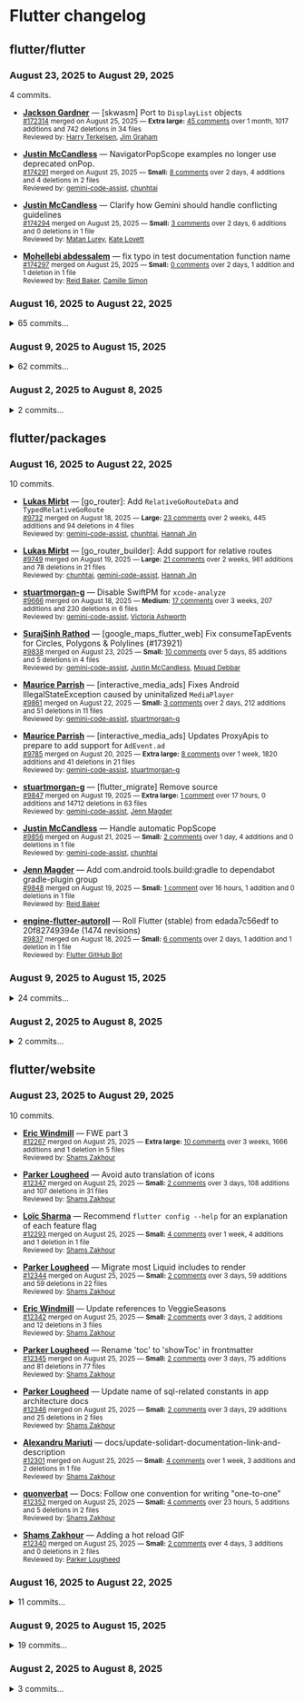 # Flutter changelog

## flutter/flutter

### August 23, 2025 to August 29, 2025

4 commits.

* **[Jackson Gardner](https://github.com/eyebrowsoffire)** &mdash; [skwasm] Port to `DisplayList` objects<br />
  <sub>[#172314](https://github.com/flutter/flutter/pull/172314) merged on August 25, 2025 &mdash; **Extra large:** [45 comments](https://github.com/flutter/flutter/pull/172314) over 1 month, 1017 additions and 742 deletions in 34 files</sub><br />
  <sub>Reviewed by: [Harry Terkelsen](https://github.com/harryterkelsen), [Jim Graham](https://github.com/flar)</sub><br />

* **[Justin McCandless](https://github.com/justinmc)** &mdash; NavigatorPopScope examples no longer use deprecated onPop.<br />
  <sub>[#174291](https://github.com/flutter/flutter/pull/174291) merged on August 25, 2025 &mdash; **Small:** [8 comments](https://github.com/flutter/flutter/pull/174291) over 2 days, 4 additions and 4 deletions in 2 files</sub><br />
  <sub>Reviewed by: [gemini-code-assist](https://github.com/apps/gemini-code-assist), [chunhtai](https://github.com/chunhtai)</sub><br />

* **[Justin McCandless](https://github.com/justinmc)** &mdash; Clarify how Gemini should handle conflicting guidelines<br />
  <sub>[#174294](https://github.com/flutter/flutter/pull/174294) merged on August 25, 2025 &mdash; **Small:** [3 comments](https://github.com/flutter/flutter/pull/174294) over 2 days, 6 additions and 0 deletions in 1 file</sub><br />
  <sub>Reviewed by: [Matan Lurey](https://github.com/matanlurey), [Kate Lovett](https://github.com/Piinks)</sub><br />

* **[Mohellebi abdessalem](https://github.com/AbdeMohlbi)** &mdash; fix typo in test documentation function name<br />
  <sub>[#174297](https://github.com/flutter/flutter/pull/174297) merged on August 25, 2025 &mdash; **Small:** [0 comments](https://github.com/flutter/flutter/pull/174297) over 2 days, 1 addition and 1 deletion in 1 file</sub><br />
  <sub>Reviewed by: [Reid Baker](https://github.com/reidbaker), [Camille Simon](https://github.com/camsim99)</sub><br />

### August 16, 2025 to August 22, 2025

<details>
<summary>65 commits...</summary>

* **[Bruno Leroux](https://github.com/bleroux)** &mdash; Fix time picker period selector a11y touch targets<br />
  <sub>[#170060](https://github.com/flutter/flutter/pull/170060) merged on August 20, 2025 &mdash; **Large:** [29 comments](https://github.com/flutter/flutter/pull/170060) over 2 months, 374 additions and 202 deletions in 3 files</sub><br />
  <sub>Reviewed by: [chunhtai](https://github.com/chunhtai)</sub><br />
  <sub><details><summary>2 images...</summary>![Image](https://github.com/user-attachments/assets/9395a032-0e5c-4255-8620-e2c499bfed44) | ![Image](https://github.com/user-attachments/assets/5a63b78c-45d2-4958-9088-5bc89c02c7fe) | ![Image](https://github.com/user-attachments/assets/0b2ac630-9b8d-44ed-936f-297bd2798981) ![Image](https://github.com/user-attachments/assets/f4750ded-fc4b-4d86-8825-f4e9b38b6231)![image](https://github.com/user-attachments/assets/fde7d655-6151-42d8-a162-fe410e2278da) | ![Image](https://github.com/user-attachments/assets/5a63b78c-45d2-4958-9088-5bc89c02c7fe) | ![Image](https://github.com/user-attachments/assets/0b2ac630-9b8d-44ed-936f-297bd2798981) ![Image](https://github.com/user-attachments/assets/f4750ded-fc4b-4d86-8825-f4e9b38b6231)</details></sub>

* **[Huy](https://github.com/huycozy)** &mdash; Fix Menu anchor reduce padding on web and desktop<br />
  <sub>[#172691](https://github.com/flutter/flutter/pull/172691) merged on August 20, 2025 &mdash; **Small:** [8 comments](https://github.com/flutter/flutter/pull/172691) over 3 weeks, 117 additions and 22 deletions in 3 files</sub><br />
  <sub>Reviewed by: [Tong Mu](https://github.com/dkwingsmt)</sub><br />
  <sub><details><summary>4 images...</summary><img width="400" src="https://github.com/user-attachments/assets/1abd3962-14bb-497c-9bea-f0ff847e2dd6"><img width="400" src="https://github.com/user-attachments/assets/783d96b4-b93f-4b26-8cc7-abdbcf362992"><img width="400" src="https://github.com/user-attachments/assets/8a7442b9-77e6-477e-afd9-82a304fadcba"><img width="400" src="https://github.com/user-attachments/assets/029ccecf-3cf6-40b3-9233-7eb3d7a88eda"></details></sub>

* **[Kostia Sokolovskyi](https://github.com/ksokolovskyi)** &mdash; Add Shift+Enter shortcut example for TextField.<br />
  <sub>[#167952](https://github.com/flutter/flutter/pull/167952) merged on August 19, 2025 &mdash; **Small:** [23 comments](https://github.com/flutter/flutter/pull/167952) over 3 months, 186 additions and 0 deletions in 3 files</sub><br />
  <sub>Reviewed by: [Loïc Sharma](https://github.com/loic-sharma), [Renzo Olivares](https://github.com/Renzo-Olivares)</sub><br />

* **[PurplePolyhedron](https://github.com/PurplePolyhedron)** &mdash; Fix `onSelect` called twice in `DropdownMenuFormField`<br />
  <sub>[#174053](https://github.com/flutter/flutter/pull/174053) merged on August 20, 2025 &mdash; **Small:** [5 comments](https://github.com/flutter/flutter/pull/174053) over 1 day, 49 additions and 6 deletions in 2 files</sub><br />
  <sub>Reviewed by: [gemini-code-assist](https://github.com/apps/gemini-code-assist), [Justin McCandless](https://github.com/justinmc), [Bruno Leroux](https://github.com/bleroux)</sub><br />

* **[Simon Pham](https://github.com/simonpham)** &mdash; fix: Android build fails when minSdk is set below 24 in build.gradle.kts (#173823)<br />
  <sub>[#173825](https://github.com/flutter/flutter/pull/173825) merged on August 19, 2025 &mdash; **Small:** [9 comments](https://github.com/flutter/flutter/pull/173825) over 4 days, 128 additions and 8 deletions in 3 files</sub><br />
  <sub>Reviewed by: [gemini-code-assist](https://github.com/apps/gemini-code-assist), [Matt Boetger](https://github.com/mboetger), [Reid Baker](https://github.com/reidbaker)</sub><br />

* **[Matan Lurey](https://github.com/matanlurey)** &mdash; Use an alternative to `git describe` for `master` version resolution<br />
  <sub>[#174088](https://github.com/flutter/flutter/pull/174088) merged on August 21, 2025 &mdash; **Small:** [12 comments](https://github.com/flutter/flutter/pull/174088) over 1 day, 124 additions and 74 deletions in 3 files</sub><br />
  <sub>Reviewed by: [gemini-code-assist](https://github.com/apps/gemini-code-assist), [Ben Konyi](https://github.com/bkonyi)</sub><br />

* **[Rushikeshbhavsar20](https://github.com/Rushikeshbhavsar20)** &mdash; Improve Stack widget error message for bounded constraints<br />
  <sub>[#173352](https://github.com/flutter/flutter/pull/173352) merged on August 19, 2025 &mdash; **Small:** [10 comments](https://github.com/flutter/flutter/pull/173352) over 1 week, 9 additions and 1 deletion in 1 file</sub><br />
  <sub>Reviewed by: [gemini-code-assist](https://github.com/apps/gemini-code-assist), [Justin McCandless](https://github.com/justinmc), [Victor Sanni](https://github.com/victorsanni)</sub><br />
  <sub><details><summary>2 images...</summary><img width="1918" height="300" alt="Screenshot 2025-08-06 213549" src="https://github.com/user-attachments/assets/24d90dfb-6876-4fa2-85ee-01c3c1efd7b8" /><img width="2388" height="630" alt="Screenshot 2025-08-07 011126" src="https://github.com/user-attachments/assets/d74bcd2a-5550-454c-9388-fa9aff9d9167" /></details></sub>

* **[Matthew Kosarek](https://github.com/mattkae)** &mdash; Update the AccessibilityPlugin::Announce method to account for the view<br />
  <sub>[#172669](https://github.com/flutter/flutter/pull/172669) merged on August 19, 2025 &mdash; **Small:** [56 comments](https://github.com/flutter/flutter/pull/172669) over 3 weeks, 114 additions and 36 deletions in 11 files</sub><br />
  <sub>Reviewed by: [Loïc Sharma](https://github.com/loic-sharma), [chunhtai](https://github.com/chunhtai)</sub><br />

* **[Jackson Gardner](https://github.com/eyebrowsoffire)** &mdash; Refactor text and runtime effect to separate skia and impeller implementations.<br />
  <sub>[#174219](https://github.com/flutter/flutter/pull/174219) merged on August 22, 2025 &mdash; **Large:** [34 comments](https://github.com/flutter/flutter/pull/174219) over 1 day, 820 additions and 564 deletions in 76 files</sub><br />
  <sub>Reviewed by: [gemini-code-assist](https://github.com/apps/gemini-code-assist), [Jim Graham](https://github.com/flar)</sub><br />

* **[Hannah Jin](https://github.com/hannah-hyj)** &mdash; Update some semantics flags updated to use enum (engine, framework, web)<br />
  <sub>[#170696](https://github.com/flutter/flutter/pull/170696) merged on August 22, 2025 &mdash; **Large:** [9 comments](https://github.com/flutter/flutter/pull/170696) over 2 months, 682 additions and 746 deletions in 23 files</sub><br />
  <sub>Reviewed by: [ash2moon](https://github.com/ash2moon), [Mouad Debbar](https://github.com/mdebbar), [chunhtai](https://github.com/chunhtai)</sub><br />

* **[Gray Mackall](https://github.com/gmackall)** &mdash; [HCPP] Clean up overlay layer when last frame had overlay content and current doesn't<br />
  <sub>[#173881](https://github.com/flutter/flutter/pull/173881) merged on August 22, 2025 &mdash; **Small:** [50 comments](https://github.com/flutter/flutter/pull/173881) over 6 days, 216 additions and 12 deletions in 4 files</sub><br />
  <sub>Reviewed by: [Reid Baker](https://github.com/reidbaker), [Jim Graham](https://github.com/flar), [gemini-code-assist](https://github.com/apps/gemini-code-assist)</sub><br />

* **[Tess Strickland](https://github.com/sstrickl)** &mdash; Directly generate a Mach-O dynamic library using gen_snapshot.<br />
  <sub>[#171626](https://github.com/flutter/flutter/pull/171626) merged on August 21, 2025 &mdash; **Medium:** [4 comments](https://github.com/flutter/flutter/pull/171626) over 1 month, 85 additions and 310 deletions in 4 files</sub><br />
  <sub>Reviewed by: [Victoria Ashworth](https://github.com/vashworth), [Ben Konyi](https://github.com/bkonyi)</sub><br />

* **[Reid Baker](https://github.com/reidbaker)** &mdash; Migrate deeplink json creation to public AGP api<br />
  <sub>[#173794](https://github.com/flutter/flutter/pull/173794) merged on August 18, 2025 &mdash; **Large:** [14 comments](https://github.com/flutter/flutter/pull/173794) over 4 days, 616 additions and 350 deletions in 8 files</sub><br />
  <sub>Reviewed by: [gemini-code-assist](https://github.com/apps/gemini-code-assist), [Gray Mackall](https://github.com/gmackall)</sub><br />

* **[DelcoigneYves](https://github.com/DelcoigneYves)** &mdash; fix: only use library props for libraries<br />
  <sub>[#172704](https://github.com/flutter/flutter/pull/172704) merged on August 19, 2025 &mdash; **Small:** [7 comments](https://github.com/flutter/flutter/pull/172704) over 3 weeks, 156 additions and 2 deletions in 2 files</sub><br />
  <sub>Reviewed by: [Reid Baker](https://github.com/reidbaker), [Gray Mackall](https://github.com/gmackall)</sub><br />

* **[chunhtai](https://github.com/chunhtai)** &mdash; Reapply "Add set semantics enabled API and wire iOS a11y bridge (#161…<br />
  <sub>[#171198](https://github.com/flutter/flutter/pull/171198) merged on August 19, 2025 &mdash; **Large:** [8 comments](https://github.com/flutter/flutter/pull/171198) over 1 month, 558 additions and 72 deletions in 35 files</sub><br />
  <sub>Reviewed by: [Jenn Magder](https://github.com/jmagman), [Mouad Debbar](https://github.com/mdebbar)</sub><br />

* **[ShantanuBorkar](https://github.com/AlsoShantanuBorkar)** &mdash; feat: Added FocusNode prop for DropdownMenu Trailing Icon Button<br />
  <sub>[#172753](https://github.com/flutter/flutter/pull/172753) merged on August 20, 2025 &mdash; **Small:** [25 comments](https://github.com/flutter/flutter/pull/172753) over 3 weeks, 172 additions and 24 deletions in 2 files</sub><br />
  <sub>Reviewed by: [Justin McCandless](https://github.com/justinmc), [davidhicks980](https://github.com/davidhicks980), [Bruno Leroux](https://github.com/bleroux)</sub><br />

* **[Huy](https://github.com/huycozy)** &mdash; Enhance FilledButton and Theme Data's documentation to clarify platform-specific visual density behavior<br />
  <sub>[#173695](https://github.com/flutter/flutter/pull/173695) merged on August 18, 2025 &mdash; **Small:** [3 comments](https://github.com/flutter/flutter/pull/173695) over 4 days, 15 additions and 2 deletions in 2 files</sub><br />
  <sub>Reviewed by: [gemini-code-assist](https://github.com/apps/gemini-code-assist), [Kate Lovett](https://github.com/Piinks)</sub><br />

* **[Matan Lurey](https://github.com/matanlurey)** &mdash; `_downloadArtifacts` (Web SDK) uses content-aware hashing in post-submit<br />
  <sub>[#174236](https://github.com/flutter/flutter/pull/174236) merged on August 22, 2025 &mdash; **Small:** [20 comments](https://github.com/flutter/flutter/pull/174236) over 23 hours, 32 additions and 1 deletion in 3 files</sub><br />
  <sub>Reviewed by: [Mouad Debbar](https://github.com/mdebbar), [Jackson Gardner](https://github.com/eyebrowsoffire), [gemini-code-assist](https://github.com/apps/gemini-code-assist), [John "codefu" McDole](https://github.com/jtmcdole), [Harry Terkelsen](https://github.com/harryterkelsen)</sub><br />

* **[Valentin Vignal](https://github.com/ValentinVignal)** &mdash; Make component theme data defaults use `WidgetStateProperty`<br />
  <sub>[#173893](https://github.com/flutter/flutter/pull/173893) merged on August 20, 2025 &mdash; **Large:** [3 comments](https://github.com/flutter/flutter/pull/173893) over 4 days, 386 additions and 387 deletions in 43 files</sub><br />
  <sub>Reviewed by: [Justin McCandless](https://github.com/justinmc), [gemini-code-assist](https://github.com/apps/gemini-code-assist), [Mitchell Goodwin](https://github.com/MitchellGoodwin)</sub><br />

* **[Ben Konyi](https://github.com/bkonyi)** &mdash; [ Tool ] Throw `ToolExit` when asset entries use absolute paths<br />
  <sub>[#174230](https://github.com/flutter/flutter/pull/174230) merged on August 21, 2025 &mdash; **Small:** [7 comments](https://github.com/flutter/flutter/pull/174230) over 4 hours, 199 additions and 95 deletions in 4 files</sub><br />
  <sub>Reviewed by: [gemini-code-assist](https://github.com/apps/gemini-code-assist), [Matan Lurey](https://github.com/matanlurey)</sub><br />

* **[Victor Sanni](https://github.com/victorsanni)** &mdash; [VPAT][A11y] NavigationRail correct traversal order<br />
  <sub>[#173891](https://github.com/flutter/flutter/pull/173891) merged on August 19, 2025 &mdash; **Small:** [2 comments](https://github.com/flutter/flutter/pull/173891) over 3 days, 24 additions and 21 deletions in 2 files</sub><br />
  <sub>Reviewed by: [gemini-code-assist](https://github.com/apps/gemini-code-assist), [chunhtai](https://github.com/chunhtai)</sub><br />

* **[Sven Gasterstädt](https://github.com/SvenGasterstaedt)** &mdash; Check that the windows architecture is 64-bit and not the process architecture<br />
  <sub>[#174019](https://github.com/flutter/flutter/pull/174019) merged on August 19, 2025 &mdash; **Small:** [8 comments](https://github.com/flutter/flutter/pull/174019) over 10 hours, 8 additions and 3 deletions in 1 file</sub><br />
  <sub>Reviewed by: [gemini-code-assist](https://github.com/apps/gemini-code-assist), [Matan Lurey](https://github.com/matanlurey), [Loïc Sharma](https://github.com/loic-sharma)</sub><br />

* **[Ben Konyi](https://github.com/bkonyi)** &mdash; [ Widget Preview ] Report an error if a web device is unavailable<br />
  <sub>[#174036](https://github.com/flutter/flutter/pull/174036) merged on August 19, 2025 &mdash; **Small:** [3 comments](https://github.com/flutter/flutter/pull/174036) over 7 hours, 184 additions and 31 deletions in 6 files</sub><br />
  <sub>Reviewed by: [gemini-code-assist](https://github.com/apps/gemini-code-assist), [Matan Lurey](https://github.com/matanlurey)</sub><br />

* **[Srivats Venkataraman](https://github.com/srivats22)** &mdash; [VPAT][A11y] AutoComplete dropdown option is missing button role<br />
  <sub>[#173297](https://github.com/flutter/flutter/pull/173297) merged on August 19, 2025 &mdash; **Small:** [4 comments](https://github.com/flutter/flutter/pull/173297) over 1 week, 48 additions and 13 deletions in 2 files</sub><br />
  <sub>Reviewed by: [gemini-code-assist](https://github.com/apps/gemini-code-assist), [chunhtai](https://github.com/chunhtai), [Victor Sanni](https://github.com/victorsanni)</sub><br />

* **[Ben Konyi](https://github.com/bkonyi)** &mdash; [ Widget Preview ] Add support for DevTools configuration<br />
  <sub>[#174272](https://github.com/flutter/flutter/pull/174272) merged on August 22, 2025 &mdash; **Small:** [3 comments](https://github.com/flutter/flutter/pull/174272) over 2 hours, 48 additions and 11 deletions in 4 files</sub><br />
  <sub>Reviewed by: [gemini-code-assist](https://github.com/apps/gemini-code-assist), [Matan Lurey](https://github.com/matanlurey)</sub><br />

* **[Ben Konyi](https://github.com/bkonyi)** &mdash; [ Widget Preview ] Fix crash when attempting to provide non-const params to a `Preview`<br />
  <sub>[#174242](https://github.com/flutter/flutter/pull/174242) merged on August 21, 2025 &mdash; **Small:** [1 comment](https://github.com/flutter/flutter/pull/174242) over 1 hour, 165 additions and 33 deletions in 4 files</sub><br />
  <sub>Reviewed by: [gemini-code-assist](https://github.com/apps/gemini-code-assist), [Matan Lurey](https://github.com/matanlurey)</sub><br />

* **[Ben Konyi](https://github.com/bkonyi)** &mdash; [ Tool ] Ensure `--dds-port=<port>` is respected when targeting web devices<br />
  <sub>[#174278](https://github.com/flutter/flutter/pull/174278) merged on August 22, 2025 &mdash; **Small:** [2 comments](https://github.com/flutter/flutter/pull/174278) over 1 hour, 48 additions and 10 deletions in 7 files</sub><br />
  <sub>Reviewed by: [gemini-code-assist](https://github.com/apps/gemini-code-assist), [Matan Lurey](https://github.com/matanlurey)</sub><br />

* **[hellohuanlin](https://github.com/hellohuanlin)** &mdash; [ios][tools] do not print out bonjour key not found in non-verbose mode<br />
  <sub>[#174001](https://github.com/flutter/flutter/pull/174001) merged on August 20, 2025 &mdash; **Medium:** [1 comment](https://github.com/flutter/flutter/pull/174001) over 1 day, 221 additions and 156 deletions in 3 files</sub><br />
  <sub>Reviewed by: [Victoria Ashworth](https://github.com/vashworth)</sub><br />

* **[Ben Konyi](https://github.com/bkonyi)** &mdash; [ Widget Preview ] Don't crash when directory watcher restarts on Windows<br />
  <sub>[#173987](https://github.com/flutter/flutter/pull/173987) merged on August 18, 2025 &mdash; **Small:** [2 comments](https://github.com/flutter/flutter/pull/173987) over 42 minutes, 35 additions and 2 deletions in 4 files</sub><br />
  <sub>Reviewed by: [gemini-code-assist](https://github.com/apps/gemini-code-assist), [Matan Lurey](https://github.com/matanlurey)</sub><br />

* **[Valentin Vignal](https://github.com/ValentinVignal)** &mdash; Migrate more files to use WidgetStateProperty<br />
  <sub>[#174176](https://github.com/flutter/flutter/pull/174176) merged on August 22, 2025 &mdash; **Large:** [4 comments](https://github.com/flutter/flutter/pull/174176) over 1 day, 308 additions and 363 deletions in 27 files</sub><br />
  <sub>Reviewed by: [chunhtai](https://github.com/chunhtai)</sub><br />

* **[Ben Konyi](https://github.com/bkonyi)** &mdash; [ Tool ] Don't emit artifact downloading messages when --machine is provided<br />
  <sub>[#174301](https://github.com/flutter/flutter/pull/174301) merged on August 22, 2025 &mdash; **Small:** [3 comments](https://github.com/flutter/flutter/pull/174301) over 1 hour, 57 additions and 3 deletions in 2 files</sub><br />
  <sub>Reviewed by: [gemini-code-assist](https://github.com/apps/gemini-code-assist), [Matan Lurey](https://github.com/matanlurey)</sub><br />

* **[Valentin Vignal](https://github.com/ValentinVignal)** &mdash; Migrate more files to `WidgetStateProperty`<br />
  <sub>[#174268](https://github.com/flutter/flutter/pull/174268) merged on August 22, 2025 &mdash; **Medium:** [11 comments](https://github.com/flutter/flutter/pull/174268) over 3 hours, 194 additions and 215 deletions in 35 files</sub><br />
  <sub>Reviewed by: [gemini-code-assist](https://github.com/apps/gemini-code-assist), [Justin McCandless](https://github.com/justinmc)</sub><br />

* **[Elijah Okoroh](https://github.com/okorohelijah)** &mdash; Improve xcresult comment and naming<br />
  <sub>[#173129](https://github.com/flutter/flutter/pull/173129) merged on August 21, 2025 &mdash; **Small:** [5 comments](https://github.com/flutter/flutter/pull/173129) over 2 weeks, 10 additions and 10 deletions in 1 file</sub><br />
  <sub>Reviewed by: [gemini-code-assist](https://github.com/apps/gemini-code-assist), [Jenn Magder](https://github.com/jmagman)</sub><br />

* **[Matthew Kosarek](https://github.com/mattkae)** &mdash; Report a correct display ID in the window metrics event on win32<br />
  <sub>[#174156](https://github.com/flutter/flutter/pull/174156) merged on August 21, 2025 &mdash; **Small:** [13 comments](https://github.com/flutter/flutter/pull/174156) over 22 hours, 111 additions and 35 deletions in 15 files</sub><br />
  <sub>Reviewed by: [gemini-code-assist](https://github.com/apps/gemini-code-assist), [Loïc Sharma](https://github.com/loic-sharma)</sub><br />

* **[Ahmed Mohamed Sameh](https://github.com/ahmedsameha1)** &mdash; Make sure that an Autocomplete doesn't crash in 0x0 environment<br />
  <sub>[#172732](https://github.com/flutter/flutter/pull/172732) merged on August 20, 2025 &mdash; **Small:** [3 comments](https://github.com/flutter/flutter/pull/172732) over 3 weeks, 19 additions and 0 deletions in 1 file</sub><br />
  <sub>Reviewed by: [Tong Mu](https://github.com/dkwingsmt), [Mitchell Goodwin](https://github.com/MitchellGoodwin)</sub><br />

* **[Ahmed Mohamed Sameh](https://github.com/ahmedsameha1)** &mdash; Make sure that a Badge doesn't crash in 0x0 environment<br />
  <sub>[#172065](https://github.com/flutter/flutter/pull/172065) merged on August 20, 2025 &mdash; **Small:** [6 comments](https://github.com/flutter/flutter/pull/172065) over 1 month, 12 additions and 0 deletions in 1 file</sub><br />
  <sub>Reviewed by: [Tong Mu](https://github.com/dkwingsmt), [Mitchell Goodwin](https://github.com/MitchellGoodwin)</sub><br />

* **[Gray Mackall](https://github.com/gmackall)** &mdash; [Android] Fix version code override calculation in FlutterPlugin<br />
  <sub>[#174081](https://github.com/flutter/flutter/pull/174081) merged on August 20, 2025 &mdash; **Small:** [2 comments](https://github.com/flutter/flutter/pull/174081) over 19 hours, 125 additions and 7 deletions in 2 files</sub><br />
  <sub>Reviewed by: [gemini-code-assist](https://github.com/apps/gemini-code-assist), [Reid Baker](https://github.com/reidbaker)</sub><br />

* **[Ahmed Mohamed Sameh](https://github.com/ahmedsameha1)** &mdash; Make sure that a BackButton doesn't crash in 0x0 environment<br />
  <sub>[#172817](https://github.com/flutter/flutter/pull/172817) merged on August 20, 2025 &mdash; **Small:** [2 comments](https://github.com/flutter/flutter/pull/172817) over 3 weeks, 12 additions and 0 deletions in 1 file</sub><br />
  <sub>Reviewed by: [Tong Mu](https://github.com/dkwingsmt), [Mitchell Goodwin](https://github.com/MitchellGoodwin)</sub><br />

* **[Victor Sanni](https://github.com/victorsanni)** &mdash; Update CupertinoSliverNavigationBar.middle<br />
  <sub>[#173868](https://github.com/flutter/flutter/pull/173868) merged on August 19, 2025 &mdash; **Small:** [3 comments](https://github.com/flutter/flutter/pull/173868) over 4 days, 49 additions and 1 deletion in 2 files</sub><br />
  <sub>Reviewed by: [gemini-code-assist](https://github.com/apps/gemini-code-assist), [Mitchell Goodwin](https://github.com/MitchellGoodwin)</sub><br />

* **[Mouad Debbar](https://github.com/mdebbar)** &mdash; [web] Fix error in ClickDebouncer when using VoiceOver<br />
  <sub>[#174046](https://github.com/flutter/flutter/pull/174046) merged on August 19, 2025 &mdash; **Small:** [4 comments](https://github.com/flutter/flutter/pull/174046) over 5 hours, 78 additions and 23 deletions in 2 files</sub><br />
  <sub>Reviewed by: [gemini-code-assist](https://github.com/apps/gemini-code-assist), [Harry Terkelsen](https://github.com/harryterkelsen)</sub><br />

* **[Jenn Magder](https://github.com/jmagman)** &mdash; Add "team-ios" label to iOS team triage query<br />
  <sub>[#173997](https://github.com/flutter/flutter/pull/173997) merged on August 18, 2025 &mdash; **Small:** [1 comment](https://github.com/flutter/flutter/pull/173997) over 34 minutes, 1 addition and 1 deletion in 1 file</sub><br />
  <sub>Reviewed by: [Kate Lovett](https://github.com/Piinks)</sub><br />

* **[Loïc Sharma](https://github.com/loic-sharma)** &mdash; Explain how to run Google Test tests directly<br />
  <sub>[#173978](https://github.com/flutter/flutter/pull/173978) merged on August 18, 2025 &mdash; **Small:** [2 comments](https://github.com/flutter/flutter/pull/173978) over 1 hour, 35 additions and 0 deletions in 1 file</sub><br />
  <sub>Reviewed by: [gemini-code-assist](https://github.com/apps/gemini-code-assist), [Matt Boetger](https://github.com/mboetger)</sub><br />

* **[Matan Lurey](https://github.com/matanlurey)** &mdash; Remove `embedded_android_views` (on-device) tests, same as emulator test<br />
  <sub>[#173814](https://github.com/flutter/flutter/pull/173814) merged on August 18, 2025 &mdash; **Small:** [1 comment](https://github.com/flutter/flutter/pull/173814) over 3 days, 0 additions and 9 deletions in 1 file</sub><br />
  <sub>Reviewed by: [gemini-code-assist](https://github.com/apps/gemini-code-assist), [Reid Baker](https://github.com/reidbaker)</sub><br />

* **[Loïc Sharma](https://github.com/loic-sharma)** &mdash; Update the text input team's issue triage query<br />
  <sub>[#173999](https://github.com/flutter/flutter/pull/173999) merged on August 21, 2025 &mdash; **Small:** [7 comments](https://github.com/flutter/flutter/pull/173999) over 2 days, 1 addition and 1 deletion in 1 file</sub><br />
  <sub>Reviewed by: [gemini-code-assist](https://github.com/apps/gemini-code-assist), [Justin McCandless](https://github.com/justinmc), [Renzo Olivares](https://github.com/Renzo-Olivares), [Kate Lovett](https://github.com/Piinks)</sub><br />

* **[Matan Lurey](https://github.com/matanlurey)** &mdash; Add `open_jdk` to `Linux linux_android_emulator.debug_x64`<br />
  <sub>[#173989](https://github.com/flutter/flutter/pull/173989) merged on August 19, 2025 &mdash; **Small:** [2 comments](https://github.com/flutter/flutter/pull/173989) over 20 hours, 4 additions and 0 deletions in 1 file</sub><br />
  <sub>Reviewed by: [gemini-code-assist](https://github.com/apps/gemini-code-assist), [Reid Baker](https://github.com/reidbaker)</sub><br />

* **[Matan Lurey](https://github.com/matanlurey)** &mdash; Move `Linux coverage` back to bringup<br />
  <sub>[#174171](https://github.com/flutter/flutter/pull/174171) merged on August 20, 2025 &mdash; **Small:** [4 comments](https://github.com/flutter/flutter/pull/174171) over 57 seconds, 2 additions and 0 deletions in 1 file</sub><br />
  <sub>Reviewed by: [gemini-code-assist](https://github.com/apps/gemini-code-assist), [Loïc Sharma](https://github.com/loic-sharma)</sub><br />

* **[Matan Lurey](https://github.com/matanlurey)** &mdash; Add `open_jdk` to `Linux analyze`<br />
  <sub>[#173988](https://github.com/flutter/flutter/pull/173988) merged on August 18, 2025 &mdash; **Small:** [2 comments](https://github.com/flutter/flutter/pull/173988) over 3 hours, 2 additions and 1 deletion in 1 file</sub><br />
  <sub>Reviewed by: [gemini-code-assist](https://github.com/apps/gemini-code-assist), [Reid Baker](https://github.com/reidbaker)</sub><br />

* **[Matan Lurey](https://github.com/matanlurey)** &mdash; Cleanup legacy `bringup: true` tasks, either removing or enabling<br />
  <sub>[#173815](https://github.com/flutter/flutter/pull/173815) merged on August 19, 2025 &mdash; **Small:** [1 comment](https://github.com/flutter/flutter/pull/173815) over 4 days, 0 additions and 27 deletions in 1 file</sub><br />
  <sub>Reviewed by: [gemini-code-assist](https://github.com/apps/gemini-code-assist), [Lau Ching Jun](https://github.com/chingjun)</sub><br />

* **[Harry Terkelsen](https://github.com/harryterkelsen)** &mdash; [web] Expose rasterizers in Renderer<br />
  <sub>[#174308](https://github.com/flutter/flutter/pull/174308) merged on August 22, 2025 &mdash; **Medium:** [2 comments](https://github.com/flutter/flutter/pull/174308) over 3 hours, 187 additions and 114 deletions in 9 files</sub><br />
  <sub>Reviewed by: [gemini-code-assist](https://github.com/apps/gemini-code-assist), [Mouad Debbar](https://github.com/mdebbar)</sub><br />

* **[John "codefu" McDole](https://github.com/jtmcdole)** &mdash; whitespace<br />
  <sub>[#174210](https://github.com/flutter/flutter/pull/174210) merged on August 21, 2025 &mdash; **Small:** [2 comments](https://github.com/flutter/flutter/pull/174210) over 4 minutes, 1 addition and 1 deletion in 1 file</sub><br />
  <sub>Reviewed by: [gemini-code-assist](https://github.com/apps/gemini-code-assist), [Zachary Anderson](https://github.com/zanderso)</sub><br />

* **[Matan Lurey](https://github.com/matanlurey)** &mdash; Update `.gemini/styleguide.md` to encourage `master`-only<br />
  <sub>[#174065](https://github.com/flutter/flutter/pull/174065) merged on August 21, 2025 &mdash; **Small:** [2 comments](https://github.com/flutter/flutter/pull/174065) over 2 days, 5 additions and 0 deletions in 1 file</sub><br />
  <sub>Reviewed by: [Reid Baker](https://github.com/reidbaker)</sub><br />

* **[Jenn Magder](https://github.com/jmagman)** &mdash; Add review agent style guidelines to .gemini/styleguide.md<br />
  <sub>[#174000](https://github.com/flutter/flutter/pull/174000) merged on August 21, 2025 &mdash; **Small:** [2 comments](https://github.com/flutter/flutter/pull/174000) over 2 days, 10 additions and 0 deletions in 1 file</sub><br />
  <sub>Reviewed by: [stuartmorgan-g](https://github.com/stuartmorgan-g)</sub><br />

* **[Bruno Leroux](https://github.com/bleroux)** &mdash; Fix SegmentedButton focus issue<br />
  <sub>[#173953](https://github.com/flutter/flutter/pull/173953) merged on August 20, 2025 &mdash; **Small:** [4 comments](https://github.com/flutter/flutter/pull/173953) over 1 day, 106 additions and 39 deletions in 2 files</sub><br />
  <sub>Reviewed by: [gemini-code-assist](https://github.com/apps/gemini-code-assist), [Qun Cheng](https://github.com/QuncCccccc)</sub><br />

* **[Valentin Vignal](https://github.com/ValentinVignal)** &mdash; Migrate some files to use `WidgetStateProperty`<br />
  <sub>[#174109](https://github.com/flutter/flutter/pull/174109) merged on August 20, 2025 &mdash; **Medium:** [7 comments](https://github.com/flutter/flutter/pull/174109) over 11 hours, 208 additions and 250 deletions in 26 files</sub><br />
  <sub>Reviewed by: [Justin McCandless](https://github.com/justinmc), [chunhtai](https://github.com/chunhtai)</sub><br />

* **[Ahmed Mohamed Sameh](https://github.com/ahmedsameha1)** &mdash; Make sure that CalendarDatePicker & YearPicker don't crash in 0x0 environment<br />
  <sub>[#173408](https://github.com/flutter/flutter/pull/173408) merged on August 20, 2025 &mdash; **Small:** [6 comments](https://github.com/flutter/flutter/pull/173408) over 1 week, 55 additions and 3 deletions in 2 files</sub><br />
  <sub>Reviewed by: [gemini-code-assist](https://github.com/apps/gemini-code-assist), [Tong Mu](https://github.com/dkwingsmt), [Victor Sanni](https://github.com/victorsanni)</sub><br />

* **[Ahmed Mohamed Sameh](https://github.com/ahmedsameha1)** &mdash; Make sure that a CircleAvatar doesn't crash in 0x0 environment<br />
  <sub>[#173498](https://github.com/flutter/flutter/pull/173498) merged on August 20, 2025 &mdash; **Small:** [8 comments](https://github.com/flutter/flutter/pull/173498) over 1 week, 8 additions and 0 deletions in 1 file</sub><br />
  <sub>Reviewed by: [Victor Sanni](https://github.com/victorsanni), [gemini-code-assist](https://github.com/apps/gemini-code-assist), [Tong Mu](https://github.com/dkwingsmt)</sub><br />

* **[Nate Biggs](https://github.com/biggs0125)** &mdash; Skip wasm build when dry run is disabled and --wasm is not specified.<br />
  <sub>[#174184](https://github.com/flutter/flutter/pull/174184) merged on August 22, 2025 &mdash; **Small:** [4 comments](https://github.com/flutter/flutter/pull/174184) over 1 day, 40 additions and 7 deletions in 2 files</sub><br />
  <sub>Reviewed by: [gemini-code-assist](https://github.com/apps/gemini-code-assist), [Mouad Debbar](https://github.com/mdebbar)</sub><br />

* **[Ben Konyi](https://github.com/bkonyi)** &mdash; [ Widget Preview ] Add regression test for issue 173895<br />
  <sub>[#174037](https://github.com/flutter/flutter/pull/174037) merged on August 21, 2025 &mdash; **Small:** [5 comments](https://github.com/flutter/flutter/pull/174037) over 2 days, 90 additions and 0 deletions in 1 file</sub><br />
  <sub>Reviewed by: [gemini-code-assist](https://github.com/apps/gemini-code-assist), [Matan Lurey](https://github.com/matanlurey)</sub><br />

* **[Ben Konyi](https://github.com/bkonyi)** &mdash; [ Tool ] Add logging to test_adapter_test.dart<br />
  <sub>[#174073](https://github.com/flutter/flutter/pull/174073) merged on August 19, 2025 &mdash; **Small:** [2 comments](https://github.com/flutter/flutter/pull/174073) over 46 minutes, 26 additions and 3 deletions in 2 files</sub><br />
  <sub>Reviewed by: [gemini-code-assist](https://github.com/apps/gemini-code-assist), [Matan Lurey](https://github.com/matanlurey)</sub><br />

* **[Ben Konyi](https://github.com/bkonyi)** &mdash; [ Tool ] Cleanup widget preview and frontend server shutdown<br />
  <sub>[#173863](https://github.com/flutter/flutter/pull/173863) merged on August 21, 2025 &mdash; **Small:** [3 comments](https://github.com/flutter/flutter/pull/173863) over 6 days, 70 additions and 34 deletions in 16 files</sub><br />
  <sub>Reviewed by: [gemini-code-assist](https://github.com/apps/gemini-code-assist), [Matan Lurey](https://github.com/matanlurey)</sub><br />

* **[Ben Konyi](https://github.com/bkonyi)** &mdash; [ Widget Preview ] Don't try to instantiate invalid `@Preview()` applications<br />
  <sub>[#173984](https://github.com/flutter/flutter/pull/173984) merged on August 18, 2025 &mdash; **Small:** [4 comments](https://github.com/flutter/flutter/pull/173984) over 1 hour, 222 additions and 23 deletions in 3 files</sub><br />
  <sub>Reviewed by: [gemini-code-assist](https://github.com/apps/gemini-code-assist), [Matan Lurey](https://github.com/matanlurey)</sub><br />

* **[chunhtai](https://github.com/chunhtai)** &mdash; Revert "Update the AccessibilityPlugin::Announce method to account fo…<br />
  <sub>[#174223](https://github.com/flutter/flutter/pull/174223) merged on August 21, 2025 &mdash; **Small:** [4 comments](https://github.com/flutter/flutter/pull/174223) over 5 minutes, 36 additions and 114 deletions in 11 files</sub><br />
  <sub>Reviewed by: [gemini-code-assist](https://github.com/apps/gemini-code-assist), [Matan Lurey](https://github.com/matanlurey)</sub><br />

* **[Srujan Gaddam](https://github.com/srujzs)** &mdash; [flutter_tools] Use DWDS 25.0.1<br />
  <sub>[#173777](https://github.com/flutter/flutter/pull/173777) merged on August 18, 2025 &mdash; **Small:** [9 comments](https://github.com/flutter/flutter/pull/173777) over 4 days, 55 additions and 74 deletions in 5 files</sub><br />
  <sub>Reviewed by: [gemini-code-assist](https://github.com/apps/gemini-code-assist), [Jessy Yameogo](https://github.com/jyameo)</sub><br />

* **[Mouad Debbar](https://github.com/mdebbar)** &mdash; [web] Delete unused utils<br />
  <sub>[#174160](https://github.com/flutter/flutter/pull/174160) merged on August 21, 2025 &mdash; **Small:** [5 comments](https://github.com/flutter/flutter/pull/174160) over 18 hours, 2 additions and 149 deletions in 1 file</sub><br />
  <sub>Reviewed by: [gemini-code-assist](https://github.com/apps/gemini-code-assist), [Harry Terkelsen](https://github.com/harryterkelsen), [Jackson Gardner](https://github.com/eyebrowsoffire)</sub><br />

* **[Ryan Macnak](https://github.com/rmacnak-google)** &mdash; Engine build setup for Android RISCV64.<br />
  <sub>[#173672](https://github.com/flutter/flutter/pull/173672) merged on August 20, 2025 &mdash; **Small:** [4 comments](https://github.com/flutter/flutter/pull/173672) over 1 week, 217 additions and 6 deletions in 15 files</sub><br />
  <sub>Reviewed by: [gemini-code-assist](https://github.com/apps/gemini-code-assist), [Jason Simmons](https://github.com/jason-simmons)</sub><br />

</details>

### August 9, 2025 to August 15, 2025

<details>
<summary>62 commits...</summary>

* **[Dev TtangKong](https://github.com/MTtankkeo)** &mdash; Implements the Android native stretch effect as a fragment shader (Impeller-only).<br />
  <sub>[#169293](https://github.com/flutter/flutter/pull/169293) merged on August 14, 2025 &mdash; **Extra large:** [129 comments](https://github.com/flutter/flutter/pull/169293) over 2 months, 1250 additions and 710 deletions in 10 files</sub><br />
  <sub>Reviewed by: [Jonah Williams](https://github.com/jonahwilliams), [Kate Lovett](https://github.com/Piinks), [chunhtai](https://github.com/chunhtai), [Justin McCandless](https://github.com/justinmc), [Tong Mu](https://github.com/dkwingsmt)</sub><br />

* **[John "codefu" McDole](https://github.com/jtmcdole)** &mdash; Revert "Make device debuggable if useDwdsWebSocketConnection is true …<br />
  <sub>[#173551](https://github.com/flutter/flutter/pull/173551) merged on August 11, 2025 &mdash; **Medium:** [2 comments](https://github.com/flutter/flutter/pull/173551) over 4 minutes, 92 additions and 308 deletions in 5 files</sub><br />
  <sub>Reviewed by: [gemini-code-assist](https://github.com/apps/gemini-code-assist), [Ben Konyi](https://github.com/bkonyi)</sub><br />
  <sub><details><summary>1 image...</summary><img width="624" height="347" alt="image" src="https://github.com/user-attachments/assets/affc7820-bd1a-408a-822c-3bc0df5f985d" /></details></sub>

* **[Justin McCandless](https://github.com/justinmc)** &mdash; Predictive back route transitions by default<br />
  <sub>[#165832](https://github.com/flutter/flutter/pull/165832) merged on August 14, 2025 &mdash; **Medium:** [40 comments](https://github.com/flutter/flutter/pull/165832) over 4 months, 388 additions and 48 deletions in 23 files</sub><br />
  <sub>Reviewed by: [Bent Hillerkus](https://github.com/benthillerkus), [chunhtai](https://github.com/chunhtai), [Qun Cheng](https://github.com/QuncCccccc)</sub><br />

* **[Alex Talebi](https://github.com/SalehTZ)** &mdash; Improve `SweepGradient` angle and `TileMode` documentation<br />
  <sub>[#172406](https://github.com/flutter/flutter/pull/172406) merged on August 16, 2025 &mdash; **Small:** [42 comments](https://github.com/flutter/flutter/pull/172406) over 4 weeks, 95 additions and 28 deletions in 2 files</sub><br />
  <sub>Reviewed by: [Justin McCandless](https://github.com/justinmc), [Bartek Pacia](https://github.com/bartekpacia), [Victor Sanni](https://github.com/victorsanni)</sub><br />

* **[LongCatIsLooong](https://github.com/LongCatIsLooong)** &mdash; Add error handling for `Element` lifecycle user callbacks<br />
  <sub>[#173148](https://github.com/flutter/flutter/pull/173148) merged on August 14, 2025 &mdash; **Medium:** [47 comments](https://github.com/flutter/flutter/pull/173148) over 1 week, 242 additions and 91 deletions in 9 files</sub><br />
  <sub>Reviewed by: [gemini-code-assist](https://github.com/apps/gemini-code-assist), [chunhtai](https://github.com/chunhtai)</sub><br />

* **[EdwynZN](https://github.com/EdwynZN)** &mdash; Fix default minimumSize in dropdownMenu when maximumSize is null<br />
  <sub>[#169438](https://github.com/flutter/flutter/pull/169438) merged on August 14, 2025 &mdash; **Small:** [36 comments](https://github.com/flutter/flutter/pull/169438) over 2 months, 71 additions and 2 deletions in 2 files</sub><br />
  <sub>Reviewed by: [Qun Cheng](https://github.com/QuncCccccc), [Justin McCandless](https://github.com/justinmc)</sub><br />

* **[TheLastFlame](https://github.com/TheLastFlame)** &mdash; Fix visual overlap of transparent routes barrier when using FadeForwardsPageTransitionsBuilder<br />
  <sub>[#167032](https://github.com/flutter/flutter/pull/167032) merged on August 13, 2025 &mdash; **Small:** [36 comments](https://github.com/flutter/flutter/pull/167032) over 4 months, 103 additions and 22 deletions in 2 files</sub><br />
  <sub>Reviewed by: [Navaron Bracke](https://github.com/navaronbracke), [Qun Cheng](https://github.com/QuncCccccc), [Justin McCandless](https://github.com/justinmc)</sub><br />

* **[masato](https://github.com/masal9pse)** &mdash; feat: Cupertino sheet implement upward stretch on full sheet<br />
  <sub>[#168547](https://github.com/flutter/flutter/pull/168547) merged on August 13, 2025 &mdash; **Small:** [23 comments](https://github.com/flutter/flutter/pull/168547) over 3 months, 179 additions and 58 deletions in 2 files</sub><br />
  <sub>Reviewed by: [Tong Mu](https://github.com/dkwingsmt), [Mitchell Goodwin](https://github.com/MitchellGoodwin)</sub><br />

* **[Victor Sanni](https://github.com/victorsanni)** &mdash; [VPAT][A11y] Announce Autocomplete search results status<br />
  <sub>[#173480](https://github.com/flutter/flutter/pull/173480) merged on August 14, 2025 &mdash; **Large:** [13 comments](https://github.com/flutter/flutter/pull/173480) over 5 days, 818 additions and 78 deletions in 84 files</sub><br />
  <sub>Reviewed by: [Justin McCandless](https://github.com/justinmc), [gemini-code-assist](https://github.com/apps/gemini-code-assist), [chunhtai](https://github.com/chunhtai)</sub><br />

* **[Bruno Leroux](https://github.com/bleroux)** &mdash; Fix InputDecorator label padding<br />
  <sub>[#173344](https://github.com/flutter/flutter/pull/173344) merged on August 14, 2025 &mdash; **Small:** [11 comments](https://github.com/flutter/flutter/pull/173344) over 1 week, 85 additions and 17 deletions in 3 files</sub><br />
  <sub>Reviewed by: [gemini-code-assist](https://github.com/apps/gemini-code-assist), [Justin McCandless](https://github.com/justinmc)</sub><br />
  <sub><details><summary>2 images...</summary><img width="269" height="61" alt="image" src="https://github.com/user-attachments/assets/e1433ffb-8f17-46fe-9a65-6b9a504ef043" /><img width="269" height="61" alt="image" src="https://github.com/user-attachments/assets/12e8d087-c75b-48c9-8df4-1b11207c0e73" /></details></sub>

* **[Albin PK](https://github.com/albinpk)** &mdash; fix: selected date decorator renders outside PageView in `DatePickerDialog` dialog<br />
  <sub>[#171718](https://github.com/flutter/flutter/pull/171718) merged on August 13, 2025 &mdash; **Small:** [24 comments](https://github.com/flutter/flutter/pull/171718) over 1 month, 36 additions and 7 deletions in 2 files</sub><br />
  <sub>Reviewed by: [Tong Mu](https://github.com/dkwingsmt), [Huy](https://github.com/huycozy)</sub><br />

* **[Mouad Debbar](https://github.com/mdebbar)** &mdash; [web] Fallback to CanvasKit when WebGL is not available<br />
  <sub>[#173629](https://github.com/flutter/flutter/pull/173629) merged on August 12, 2025 &mdash; **Small:** [5 comments](https://github.com/flutter/flutter/pull/173629) over 1 hour, 21 additions and 2 deletions in 3 files</sub><br />
  <sub>Reviewed by: [gemini-code-assist](https://github.com/apps/gemini-code-assist), [Harry Terkelsen](https://github.com/harryterkelsen), [Jackson Gardner](https://github.com/eyebrowsoffire)</sub><br />

* **[Matthew Kosarek](https://github.com/mattkae)** &mdash; Regular windows win32 engine<br />
  <sub>[#173424](https://github.com/flutter/flutter/pull/173424) merged on August 13, 2025 &mdash; **Large:** [8 comments](https://github.com/flutter/flutter/pull/173424) over 5 days, 626 additions and 79 deletions in 7 files</sub><br />
  <sub>Reviewed by: [gemini-code-assist](https://github.com/apps/gemini-code-assist), [Loïc Sharma](https://github.com/loic-sharma)</sub><br />

* **[Houssem Eddine Fadhli](https://github.com/houssemeddinefadhli81)** &mdash; feat: add onLongPressUp callback to InkWell widget<br />
  <sub>[#173221](https://github.com/flutter/flutter/pull/173221) merged on August 14, 2025 &mdash; **Small:** [26 comments](https://github.com/flutter/flutter/pull/173221) over 1 week, 82 additions and 6 deletions in 2 files</sub><br />
  <sub>Reviewed by: [gemini-code-assist](https://github.com/apps/gemini-code-assist), [Tong Mu](https://github.com/dkwingsmt), [Victor Sanni](https://github.com/victorsanni)</sub><br />

* **[Jason Simmons](https://github.com/jason-simmons)** &mdash; Roll Clang to 8c7a2ce01a77c96028fe2c8566f65c45ad9408d3<br />
  <sub>[#173429](https://github.com/flutter/flutter/pull/173429) merged on August 12, 2025 &mdash; **Large:** [11 comments](https://github.com/flutter/flutter/pull/173429) over 4 days, 460 additions and 400 deletions in 123 files</sub><br />
  <sub>Reviewed by: [gemini-code-assist](https://github.com/apps/gemini-code-assist), [John "codefu" McDole](https://github.com/jtmcdole)</sub><br />

* **[Hannah Jin](https://github.com/hannah-hyj)** &mdash; [a11y] : set isFocused will update isFocusable to true<br />
  <sub>[#170935](https://github.com/flutter/flutter/pull/170935) merged on August 15, 2025 &mdash; **Small:** [30 comments](https://github.com/flutter/flutter/pull/170935) over 1 month, 33 additions and 7 deletions in 5 files</sub><br />
  <sub>Reviewed by: [chunhtai](https://github.com/chunhtai)</sub><br />

* **[gaaclarke](https://github.com/gaaclarke)** &mdash; Blocks exynos9820 chip from vulkan<br />
  <sub>[#173807](https://github.com/flutter/flutter/pull/173807) merged on August 15, 2025 &mdash; **Small:** [17 comments](https://github.com/flutter/flutter/pull/173807) over 1 day, 12 additions and 7 deletions in 1 file</sub><br />
  <sub>Reviewed by: [gemini-code-assist](https://github.com/apps/gemini-code-assist), [Chinmay Garde](https://github.com/chinmaygarde)</sub><br />

* **[Valentin Vignal](https://github.com/ValentinVignal)** &mdash; Fix `ChipThemeData` lerp for `BorderSide`<br />
  <sub>[#173160](https://github.com/flutter/flutter/pull/173160) merged on August 13, 2025 &mdash; **Small:** [13 comments](https://github.com/flutter/flutter/pull/173160) over 1 week, 71 additions and 61 deletions in 8 files</sub><br />
  <sub>Reviewed by: [Justin McCandless](https://github.com/justinmc), [gemini-code-assist](https://github.com/apps/gemini-code-assist)</sub><br />

* **[hellohuanlin](https://github.com/hellohuanlin)** &mdash; [ios][tools]do not log "bonjour not found" at all (unless verbose)<br />
  <sub>[#173569](https://github.com/flutter/flutter/pull/173569) merged on August 12, 2025 &mdash; **Medium:** [19 comments](https://github.com/flutter/flutter/pull/173569) over 1 day, 284 additions and 95 deletions in 3 files</sub><br />
  <sub>Reviewed by: [Jenn Magder](https://github.com/jmagman), [gemini-code-assist](https://github.com/apps/gemini-code-assist), [Victoria Ashworth](https://github.com/vashworth)</sub><br />

* **[Ben Konyi](https://github.com/bkonyi)** &mdash; Reapply "Make device debuggable if useDwdsWebSocketConnection is true … (#173551)"<br />
  <sub>[#173568](https://github.com/flutter/flutter/pull/173568) merged on August 11, 2025 &mdash; **Large:** [16 comments](https://github.com/flutter/flutter/pull/173568) over 1 hour, 572 additions and 277 deletions in 12 files</sub><br />
  <sub>Reviewed by: [Nicholas Shahan](https://github.com/nshahan), [gemini-code-assist](https://github.com/apps/gemini-code-assist), [Matan Lurey](https://github.com/matanlurey), [Jessy Yameogo](https://github.com/jyameo)</sub><br />

* **[Valentin Vignal](https://github.com/ValentinVignal)** &mdash; Update `ExpansibleController` in `ExpansionTile` `didUpdateWidget`<br />
  <sub>[#173175](https://github.com/flutter/flutter/pull/173175) merged on August 11, 2025 &mdash; **Small:** [12 comments](https://github.com/flutter/flutter/pull/173175) over 1 week, 234 additions and 4 deletions in 4 files</sub><br />
  <sub>Reviewed by: [gemini-code-assist](https://github.com/apps/gemini-code-assist), [Victor Sanni](https://github.com/victorsanni)</sub><br />

* **[Robert Ancell](https://github.com/robert-ancell)** &mdash; Fix GTK redraw call being called from non-GTK thread.<br />
  <sub>[#173602](https://github.com/flutter/flutter/pull/173602) merged on August 12, 2025 &mdash; **Small:** [13 comments](https://github.com/flutter/flutter/pull/173602) over 18 hours, 10 additions and 11 deletions in 1 file</sub><br />
  <sub>Reviewed by: [John "codefu" McDole](https://github.com/jtmcdole), [gemini-code-assist](https://github.com/apps/gemini-code-assist), [Matthew Kosarek](https://github.com/mattkae)</sub><br />

* **[Matan Lurey](https://github.com/matanlurey)** &mdash; Thread sub-builders for every engine-uploading builder<br />
  <sub>[#173742](https://github.com/flutter/flutter/pull/173742) merged on August 14, 2025 &mdash; **Small:** [2 comments](https://github.com/flutter/flutter/pull/173742) over 17 hours, 15 additions and 1 deletion in 7 files</sub><br />
  <sub>Reviewed by: [gemini-code-assist](https://github.com/apps/gemini-code-assist), [John "codefu" McDole](https://github.com/jtmcdole)</sub><br />

* **[Matan Lurey](https://github.com/matanlurey)** &mdash; Do not include `:unittests` unless `enable_unittests`<br />
  <sub>[#173729](https://github.com/flutter/flutter/pull/173729) merged on August 13, 2025 &mdash; **Small:** [4 comments](https://github.com/flutter/flutter/pull/173729) over 4 minutes, 3 additions and 1 deletion in 1 file</sub><br />
  <sub>Reviewed by: [gemini-code-assist](https://github.com/apps/gemini-code-assist), [Zachary Anderson](https://github.com/zanderso), [Camille Simon](https://github.com/camsim99)</sub><br />

* **[Jason Simmons](https://github.com/jason-simmons)** &mdash; [Impeller] Apply Y coordinate scaling when sampling from the destination texture in framebuffer advanced blends<br />
  <sub>[#173639](https://github.com/flutter/flutter/pull/173639) merged on August 12, 2025 &mdash; **Small:** [3 comments](https://github.com/flutter/flutter/pull/173639) over 4 hours, 2 additions and 1 deletion in 1 file</sub><br />
  <sub>Reviewed by: [gemini-code-assist](https://github.com/apps/gemini-code-assist), [Chinmay Garde](https://github.com/chinmaygarde)</sub><br />

* **[romain.gyh](https://github.com/romaingyh)** &mdash; Fix directional focus in nested scrollables with different axis<br />
  <sub>[#172875](https://github.com/flutter/flutter/pull/172875) merged on August 12, 2025 &mdash; **Small:** [17 comments](https://github.com/flutter/flutter/pull/172875) over 2 weeks, 273 additions and 9 deletions in 2 files</sub><br />
  <sub>Reviewed by: [Justin McCandless](https://github.com/justinmc), [Kate Lovett](https://github.com/Piinks)</sub><br />

* **[Ben Konyi](https://github.com/bkonyi)** &mdash; Reapply "Make device debuggable if useDwdsWebSocketConnection is true … (#173551)"<br />
  <sub>[#173628](https://github.com/flutter/flutter/pull/173628) merged on August 12, 2025 &mdash; **Large:** [6 comments](https://github.com/flutter/flutter/pull/173628) over 1 hour, 582 additions and 276 deletions in 13 files</sub><br />
  <sub>Reviewed by: [gemini-code-assist](https://github.com/apps/gemini-code-assist), [Jessy Yameogo](https://github.com/jyameo)</sub><br />

* **[Ben Konyi](https://github.com/bkonyi)** &mdash; [ Tool ] Fix crash from possible DDS startup race<br />
  <sub>[#173362](https://github.com/flutter/flutter/pull/173362) merged on August 12, 2025 &mdash; **Small:** [8 comments](https://github.com/flutter/flutter/pull/173362) over 5 days, 159 additions and 94 deletions in 15 files</sub><br />
  <sub>Reviewed by: [gemini-code-assist](https://github.com/apps/gemini-code-assist), [Matan Lurey](https://github.com/matanlurey), [Lau Ching Jun](https://github.com/chingjun)</sub><br />

* **[Victoria Ashworth](https://github.com/vashworth)** &mdash; Update CI iOS tests<br />
  <sub>[#173563](https://github.com/flutter/flutter/pull/173563) merged on August 11, 2025 &mdash; **Small:** [2 comments](https://github.com/flutter/flutter/pull/173563) over 41 minutes, 5 additions and 37 deletions in 3 files</sub><br />
  <sub>Reviewed by: [gemini-code-assist](https://github.com/apps/gemini-code-assist), [Matan Lurey](https://github.com/matanlurey)</sub><br />

* **[yim](https://github.com/yiiim)** &mdash; Fix the issue of over-scrolling in SliverMainAxisGroup with a PinnedHeaderSliver.<br />
  <sub>[#173349](https://github.com/flutter/flutter/pull/173349) merged on August 12, 2025 &mdash; **Small:** [4 comments](https://github.com/flutter/flutter/pull/173349) over 5 days, 54 additions and 1 deletion in 2 files</sub><br />
  <sub>Reviewed by: [gemini-code-assist](https://github.com/apps/gemini-code-assist), [Kate Lovett](https://github.com/Piinks)</sub><br />

* **[Matan Lurey](https://github.com/matanlurey)** &mdash; Stop writing legacy `FLUTTER_ROOT/version` file (by default?)<br />
  <sub>[#172793](https://github.com/flutter/flutter/pull/172793) merged on August 15, 2025 &mdash; **Small:** [2 comments](https://github.com/flutter/flutter/pull/172793) over 2 weeks, 7 additions and 9 deletions in 2 files</sub><br />
  <sub>Reviewed by: [Ben Konyi](https://github.com/bkonyi)</sub><br />

* **[Hannah Jin](https://github.com/hannah-hyj)** &mdash; [Range slider] Tap on active range,  the thumb closest to the mouse cursor should move to the cursor position.<br />
  <sub>[#173725](https://github.com/flutter/flutter/pull/173725) merged on August 14, 2025 &mdash; **Small:** [5 comments](https://github.com/flutter/flutter/pull/173725) over 23 hours, 31 additions and 28 deletions in 2 files</sub><br />
  <sub>Reviewed by: [gemini-code-assist](https://github.com/apps/gemini-code-assist), [Yegor](https://github.com/yjbanov), [chunhtai](https://github.com/chunhtai)</sub><br />

* **[Ben Konyi](https://github.com/bkonyi)** &mdash; [ Widget Preview ] Add `--machine` mode<br />
  <sub>[#173654](https://github.com/flutter/flutter/pull/173654) merged on August 13, 2025 &mdash; **Small:** [11 comments](https://github.com/flutter/flutter/pull/173654) over 21 hours, 276 additions and 7 deletions in 3 files</sub><br />
  <sub>Reviewed by: [gemini-code-assist](https://github.com/apps/gemini-code-assist), [Danny Tuppeny](https://github.com/DanTup), [Jessy Yameogo](https://github.com/jyameo)</sub><br />

* **[Ahmed Mohamed Sameh](https://github.com/ahmedsameha1)** &mdash; Make sure that a DatePickerDialog doesn't crash in 0x0 environment<br />
  <sub>[#173677](https://github.com/flutter/flutter/pull/173677) merged on August 14, 2025 &mdash; **Small:** [15 comments](https://github.com/flutter/flutter/pull/173677) over 1 day, 10 additions and 0 deletions in 1 file</sub><br />
  <sub>Reviewed by: [Tong Mu](https://github.com/dkwingsmt), [LongCatIsLooong](https://github.com/LongCatIsLooong), [gemini-code-assist](https://github.com/apps/gemini-code-assist), [Victor Sanni](https://github.com/victorsanni)</sub><br />

* **[Azat Chorekliyev](https://github.com/azatech)** &mdash; Allow empty initial time when using text input mode in showTimePicker dialog<br />
  <sub>[#172847](https://github.com/flutter/flutter/pull/172847) merged on August 14, 2025 &mdash; **Small:** [5 comments](https://github.com/flutter/flutter/pull/172847) over 2 weeks, 127 additions and 2 deletions in 2 files</sub><br />
  <sub>Reviewed by: [Tong Mu](https://github.com/dkwingsmt), [Mitchell Goodwin](https://github.com/MitchellGoodwin)</sub><br />

* **[hellohuanlin](https://github.com/hellohuanlin)** &mdash; [ios] Update iOS code signing CIPD instruction command<br />
  <sub>[#171173](https://github.com/flutter/flutter/pull/171173) merged on August 12, 2025 &mdash; **Small:** [6 comments](https://github.com/flutter/flutter/pull/171173) over 1 month, 5 additions and 4 deletions in 1 file</sub><br />
  <sub>Reviewed by: [Chris Bracken](https://github.com/cbracken)</sub><br />

* **[Matan Lurey](https://github.com/matanlurey)** &mdash; Re-add `Linux_android_emu *` tests that had KVM issues, now resolved<br />
  <sub>[#173812](https://github.com/flutter/flutter/pull/173812) merged on August 15, 2025 &mdash; **Small:** [1 comment](https://github.com/flutter/flutter/pull/173812) over 17 hours, 0 additions and 4 deletions in 2 files</sub><br />
  <sub>Reviewed by: [gemini-code-assist](https://github.com/apps/gemini-code-assist), [Reid Baker](https://github.com/reidbaker)</sub><br />

* **[Jason Simmons](https://github.com/jason-simmons)** &mdash; Update the RBE configuration for the recent Clang update<br />
  <sub>[#173803](https://github.com/flutter/flutter/pull/173803) merged on August 15, 2025 &mdash; **Small:** [1 comment](https://github.com/flutter/flutter/pull/173803) over 2 hours, 1 addition and 1 deletion in 1 file</sub><br />
  <sub>Reviewed by: [Zachary Anderson](https://github.com/zanderso)</sub><br />

* **[Matan Lurey](https://github.com/matanlurey)** &mdash; Remove `luci_flags.parallel_download_builds` and friends<br />
  <sub>[#173799](https://github.com/flutter/flutter/pull/173799) merged on August 15, 2025 &mdash; **Small:** [3 comments](https://github.com/flutter/flutter/pull/173799) over 3 hours, 0 additions and 34 deletions in 17 files</sub><br />
  <sub>Reviewed by: [gemini-code-assist](https://github.com/apps/gemini-code-assist), [John "codefu" McDole](https://github.com/jtmcdole)</sub><br />

* **[Matan Lurey](https://github.com/matanlurey)** &mdash; Read `bin/cache/flutter.version.json` instead of `version` for `flutter_gallery`<br />
  <sub>[#173797](https://github.com/flutter/flutter/pull/173797) merged on August 14, 2025 &mdash; **Small:** [4 comments](https://github.com/flutter/flutter/pull/173797) over 1 hour, 4 additions and 1 deletion in 1 file</sub><br />
  <sub>Reviewed by: [gemini-code-assist](https://github.com/apps/gemini-code-assist), [Gray Mackall](https://github.com/gmackall)</sub><br />

* **[Matan Lurey](https://github.com/matanlurey)** &mdash; Sync `CHANGELOG.md` (3.35 -> `master`)<br />
  <sub>[#173790](https://github.com/flutter/flutter/pull/173790) merged on August 14, 2025 &mdash; **Small:** [1 comment](https://github.com/flutter/flutter/pull/173790) over 14 minutes, 11 additions and 0 deletions in 1 file</sub><br />
  <sub>Reviewed by: [gemini-code-assist](https://github.com/apps/gemini-code-assist), [Camille Simon](https://github.com/camsim99)</sub><br />

* **[gaaclarke](https://github.com/gaaclarke)** &mdash; Enables vulkan for PowerVR B-Series<br />
  <sub>[#173561](https://github.com/flutter/flutter/pull/173561) merged on August 11, 2025 &mdash; **Small:** [9 comments](https://github.com/flutter/flutter/pull/173561) over 5 hours, 35 additions and 7 deletions in 2 files</sub><br />
  <sub>Reviewed by: [gemini-code-assist](https://github.com/apps/gemini-code-assist), [Chinmay Garde](https://github.com/chinmaygarde), [John "codefu" McDole](https://github.com/jtmcdole), [Jim Graham](https://github.com/flar)</sub><br />

* **[Mouad Debbar](https://github.com/mdebbar)** &mdash; [web] Cleanup usages of deprecated `routeUpdated` message<br />
  <sub>[#173782](https://github.com/flutter/flutter/pull/173782) merged on August 14, 2025 &mdash; **Small:** [3 comments](https://github.com/flutter/flutter/pull/173782) over 6 hours, 30 additions and 71 deletions in 4 files</sub><br />
  <sub>Reviewed by: [gemini-code-assist](https://github.com/apps/gemini-code-assist), [chunhtai](https://github.com/chunhtai)</sub><br />

* **[lauraywu](https://github.com/lauraywu)** &mdash; Add onHover callback support for TableRowInkWell<br />
  <sub>[#173373](https://github.com/flutter/flutter/pull/173373) merged on August 15, 2025 &mdash; **Small:** [8 comments](https://github.com/flutter/flutter/pull/173373) over 1 week, 28 additions and 2 deletions in 2 files</sub><br />
  <sub>Reviewed by: [gemini-code-assist](https://github.com/apps/gemini-code-assist), [Justin McCandless](https://github.com/justinmc), [Tong Mu](https://github.com/dkwingsmt), [LongCatIsLooong](https://github.com/LongCatIsLooong)</sub><br />

* **[Ben Konyi](https://github.com/bkonyi)** &mdash; [ Tool ] Mark Linux_pixel_7pro linux_chrome_dev_mode as bringup<br />
  <sub>[#173646](https://github.com/flutter/flutter/pull/173646) merged on August 13, 2025 &mdash; **Small:** [3 comments](https://github.com/flutter/flutter/pull/173646) over 21 hours, 1 addition and 0 deletions in 1 file</sub><br />
  <sub>Reviewed by: [gemini-code-assist](https://github.com/apps/gemini-code-assist), [Matan Lurey](https://github.com/matanlurey)</sub><br />

* **[Ben Konyi](https://github.com/bkonyi)** &mdash; [ Widget Preview ] Move `--dtd-url` from a global flag to a `widget-preview start` option<br />
  <sub>[#173712](https://github.com/flutter/flutter/pull/173712) merged on August 13, 2025 &mdash; **Small:** [8 comments](https://github.com/flutter/flutter/pull/173712) over 1 hour, 9 additions and 11 deletions in 3 files</sub><br />
  <sub>Reviewed by: [gemini-code-assist](https://github.com/apps/gemini-code-assist), [Danny Tuppeny](https://github.com/DanTup)</sub><br />

* **[Jamil Saadeh](https://github.com/jamilsaadeh97)** &mdash; Null aware elements clean-ups<br />
  <sub>[#173074](https://github.com/flutter/flutter/pull/173074) merged on August 13, 2025 &mdash; **Small:** [8 comments](https://github.com/flutter/flutter/pull/173074) over 1 week, 85 additions and 101 deletions in 35 files</sub><br />
  <sub>Reviewed by: [gemini-code-assist](https://github.com/apps/gemini-code-assist), [Loïc Sharma](https://github.com/loic-sharma), [Renzo Olivares](https://github.com/Renzo-Olivares), [John "codefu" McDole](https://github.com/jtmcdole)</sub><br />

* **[Ahmed Mohamed Sameh](https://github.com/ahmedsameha1)** &mdash; Make sure that DataTable, DataColumn, DataRow, and DataCell don't crash in 0x0 environment<br />
  <sub>[#173515](https://github.com/flutter/flutter/pull/173515) merged on August 14, 2025 &mdash; **Small:** [8 comments](https://github.com/flutter/flutter/pull/173515) over 4 days, 17 additions and 0 deletions in 1 file</sub><br />
  <sub>Reviewed by: [gemini-code-assist](https://github.com/apps/gemini-code-assist), [Tong Mu](https://github.com/dkwingsmt), [Victor Sanni](https://github.com/victorsanni)</sub><br />

* **[Ahmed Mohamed Sameh](https://github.com/ahmedsameha1)** &mdash; Make sure that a TableRowInkWell doesn't crash in 0x0 environment<br />
  <sub>[#173627](https://github.com/flutter/flutter/pull/173627) merged on August 14, 2025 &mdash; **Small:** [6 comments](https://github.com/flutter/flutter/pull/173627) over 2 days, 16 additions and 0 deletions in 1 file</sub><br />
  <sub>Reviewed by: [gemini-code-assist](https://github.com/apps/gemini-code-assist), [Tong Mu](https://github.com/dkwingsmt), [Victor Sanni](https://github.com/victorsanni)</sub><br />

* **[Robert Ancell](https://github.com/robert-ancell)** &mdash; Return result of setting OpenGL contexts back to Flutter<br />
  <sub>[#173757](https://github.com/flutter/flutter/pull/173757) merged on August 14, 2025 &mdash; **Small:** [3 comments](https://github.com/flutter/flutter/pull/173757) over 16 hours, 39 additions and 21 deletions in 4 files</sub><br />
  <sub>Reviewed by: [gemini-code-assist](https://github.com/apps/gemini-code-assist), [Matthew Kosarek](https://github.com/mattkae)</sub><br />

* **[Mouad Debbar](https://github.com/mdebbar)** &mdash; [web] Popping a nameless route should preserve the correct route name<br />
  <sub>[#173652](https://github.com/flutter/flutter/pull/173652) merged on August 13, 2025 &mdash; **Small:** [9 comments](https://github.com/flutter/flutter/pull/173652) over 1 day, 57 additions and 25 deletions in 3 files</sub><br />
  <sub>Reviewed by: [chunhtai](https://github.com/chunhtai), [gemini-code-assist](https://github.com/apps/gemini-code-assist)</sub><br />

* **[Reid Baker](https://github.com/reidbaker)** &mdash; Remove jetifier usages <br />
  <sub>[#173548](https://github.com/flutter/flutter/pull/173548) merged on August 12, 2025 &mdash; **Small:** [2 comments](https://github.com/flutter/flutter/pull/173548) over 1 day, 0 additions and 27 deletions in 27 files</sub><br />
  <sub>Reviewed by: [gemini-code-assist](https://github.com/apps/gemini-code-assist), [Matt Boetger](https://github.com/mboetger), [Gray Mackall](https://github.com/gmackall)</sub><br />

* **[Ben Konyi](https://github.com/bkonyi)** &mdash; [ Tool ] Fix run_linux_chrome_dev_mode<br />
  <sub>[#173647](https://github.com/flutter/flutter/pull/173647) merged on August 12, 2025 &mdash; **Small:** [4 comments](https://github.com/flutter/flutter/pull/173647) over 36 minutes, 4 additions and 4 deletions in 1 file</sub><br />
  <sub>Reviewed by: [gemini-code-assist](https://github.com/apps/gemini-code-assist), [Matan Lurey](https://github.com/matanlurey)</sub><br />

* **[Ahmed Mohamed Sameh](https://github.com/ahmedsameha1)** &mdash; Make sure that a ChoiceChip doesn't crash in 0x0 environment<br />
  <sub>[#173322](https://github.com/flutter/flutter/pull/173322) merged on August 13, 2025 &mdash; **Small:** [3 comments](https://github.com/flutter/flutter/pull/173322) over 1 week, 14 additions and 0 deletions in 1 file</sub><br />
  <sub>Reviewed by: [gemini-code-assist](https://github.com/apps/gemini-code-assist), [Tong Mu](https://github.com/dkwingsmt), [Victor Sanni](https://github.com/victorsanni)</sub><br />

* **[Ben Konyi](https://github.com/bkonyi)** &mdash; [ Tool ] Fix missing import for widget_preview.dart<br />
  <sub>[#173731](https://github.com/flutter/flutter/pull/173731) merged on August 13, 2025 &mdash; **Small:** [4 comments](https://github.com/flutter/flutter/pull/173731) over 2 minutes, 1 addition and 0 deletions in 1 file</sub><br />
  <sub>Reviewed by: [gemini-code-assist](https://github.com/apps/gemini-code-assist), [Helin Shiah](https://github.com/helin24)</sub><br />

* **[Ahmed Mohamed Sameh](https://github.com/ahmedsameha1)** &mdash; Make sure that a Chip doesn't crash in 0x0 environment<br />
  <sub>[#173245](https://github.com/flutter/flutter/pull/173245) merged on August 13, 2025 &mdash; **Small:** [4 comments](https://github.com/flutter/flutter/pull/173245) over 1 week, 14 additions and 0 deletions in 1 file</sub><br />
  <sub>Reviewed by: [gemini-code-assist](https://github.com/apps/gemini-code-assist), [Tong Mu](https://github.com/dkwingsmt), [Victor Sanni](https://github.com/victorsanni)</sub><br />

* **[Florin Malita](https://github.com/fmalita)** &mdash; Update CanRenderTiledTexture unit tests<br />
  <sub>[#173553](https://github.com/flutter/flutter/pull/173553) merged on August 11, 2025 &mdash; **Small:** [3 comments](https://github.com/flutter/flutter/pull/173553) over 9 hours, 10 additions and 13 deletions in 1 file</sub><br />
  <sub>Reviewed by: [gemini-code-assist](https://github.com/apps/gemini-code-assist), [Jason Simmons](https://github.com/jason-simmons), [Jim Graham](https://github.com/flar)</sub><br />

* **[Victoria Ashworth](https://github.com/vashworth)** &mdash; Update integration test for iOS deployment workflows<br />
  <sub>[#173566](https://github.com/flutter/flutter/pull/173566) merged on August 11, 2025 &mdash; **Small:** [4 comments](https://github.com/flutter/flutter/pull/173566) over 5 hours, 164 additions and 48 deletions in 4 files</sub><br />
  <sub>Reviewed by: [gemini-code-assist](https://github.com/apps/gemini-code-assist), [Matan Lurey](https://github.com/matanlurey)</sub><br />

* **[Ben Konyi](https://github.com/bkonyi)** &mdash; Roll `package:analyzer` forward to `8.1.1`<br />
  <sub>[#173867](https://github.com/flutter/flutter/pull/173867) merged on August 15, 2025 &mdash; **Small:** [3 comments](https://github.com/flutter/flutter/pull/173867) over 4 hours, 80 additions and 83 deletions in 12 files</sub><br />
  <sub>Reviewed by: [gemini-code-assist](https://github.com/apps/gemini-code-assist), [Matan Lurey](https://github.com/matanlurey)</sub><br />

* **[hellohuanlin](https://github.com/hellohuanlin)** &mdash; add format cmd to tools instruction<br />
  <sub>[#173428](https://github.com/flutter/flutter/pull/173428) merged on August 11, 2025 &mdash; **Small:** [3 comments](https://github.com/flutter/flutter/pull/173428) over 3 days, 7 additions and 0 deletions in 1 file</sub><br />
  <sub>Reviewed by: [gemini-code-assist](https://github.com/apps/gemini-code-assist), [Ben Konyi](https://github.com/bkonyi)</sub><br />

* **[Justin McCandless](https://github.com/justinmc)** &mdash; Reland predictive back route transitions by default<br />
  <sub>[#173860](https://github.com/flutter/flutter/pull/173860) merged on August 15, 2025 &mdash; **Medium:** [6 comments](https://github.com/flutter/flutter/pull/173860) over 6 hours, 400 additions and 49 deletions in 24 files</sub><br />
  <sub>Reviewed by: [Victor Sanni](https://github.com/victorsanni), [gemini-code-assist](https://github.com/apps/gemini-code-assist), [Matan Lurey](https://github.com/matanlurey)</sub><br />

* **[hellohuanlin](https://github.com/hellohuanlin)** &mdash; Revert "[ios][tools]do not log "bonjour not found" at all (unless verbose)"<br />
  <sub>[#173879](https://github.com/flutter/flutter/pull/173879) merged on August 15, 2025 &mdash; **Medium:** [5 comments](https://github.com/flutter/flutter/pull/173879) over 2 hours, 95 additions and 284 deletions in 3 files</sub><br />
  <sub>Reviewed by: [gemini-code-assist](https://github.com/apps/gemini-code-assist), [Jenn Magder](https://github.com/jmagman)</sub><br />

</details>

### August 2, 2025 to August 8, 2025

<details>
<summary>2 commits...</summary>

* **[Jessy Yameogo](https://github.com/jyameo)** &mdash; Make device debuggable if useDwdsWebSocketConnection is true and added simple test case<br />
  <sub>[#171648](https://github.com/flutter/flutter/pull/171648) merged on August 9, 2025 &mdash; **Medium:** [23 comments](https://github.com/flutter/flutter/pull/171648) over 1 month, 308 additions and 92 deletions in 5 files</sub><br />
  <sub>Reviewed by: [Nicholas Shahan](https://github.com/nshahan), [Ben Konyi](https://github.com/bkonyi), [Nate Biggs](https://github.com/biggs0125), [Srujan Gaddam](https://github.com/srujzs)</sub><br />

* **[hellohuanlin](https://github.com/hellohuanlin)** &mdash; add `--variance host_debug_unopt_arm64` for apple chip simulator<br />
  <sub>[#173475](https://github.com/flutter/flutter/pull/173475) merged on August 9, 2025 &mdash; **Small:** [6 comments](https://github.com/flutter/flutter/pull/173475) over 5 hours, 1 addition and 0 deletions in 1 file</sub><br />
  <sub>Reviewed by: [gemini-code-assist](https://github.com/apps/gemini-code-assist), [LouiseHsu](https://github.com/LouiseHsu)</sub><br />

</details>

## flutter/packages

### August 16, 2025 to August 22, 2025

10 commits.

* **[Lukas Mirbt](https://github.com/LukasMirbt)** &mdash; [go_router]: Add `RelativeGoRouteData` and `TypedRelativeGoRoute`<br />
  <sub>[#9732](https://github.com/flutter/packages/pull/9732) merged on August 18, 2025 &mdash; **Large:** [23 comments](https://github.com/flutter/packages/pull/9732) over 2 weeks, 445 additions and 94 deletions in 4 files</sub><br />
  <sub>Reviewed by: [gemini-code-assist](https://github.com/apps/gemini-code-assist), [chunhtai](https://github.com/chunhtai), [Hannah Jin](https://github.com/hannah-hyj)</sub><br />

* **[Lukas Mirbt](https://github.com/LukasMirbt)** &mdash; [go_router_builder]: Add support for relative routes<br />
  <sub>[#9749](https://github.com/flutter/packages/pull/9749) merged on August 19, 2025 &mdash; **Large:** [21 comments](https://github.com/flutter/packages/pull/9749) over 2 weeks, 961 additions and 78 deletions in 21 files</sub><br />
  <sub>Reviewed by: [chunhtai](https://github.com/chunhtai), [gemini-code-assist](https://github.com/apps/gemini-code-assist), [Hannah Jin](https://github.com/hannah-hyj)</sub><br />

* **[stuartmorgan-g](https://github.com/stuartmorgan-g)** &mdash; Disable SwiftPM for `xcode-analyze`<br />
  <sub>[#9666](https://github.com/flutter/packages/pull/9666) merged on August 18, 2025 &mdash; **Medium:** [17 comments](https://github.com/flutter/packages/pull/9666) over 3 weeks, 207 additions and 230 deletions in 6 files</sub><br />
  <sub>Reviewed by: [gemini-code-assist](https://github.com/apps/gemini-code-assist), [Victoria Ashworth](https://github.com/vashworth)</sub><br />

* **[SurajSinh Rathod](https://github.com/surajrathod007)** &mdash; [google_maps_flutter_web] Fix consumeTapEvents for Circles, Polygons & Polylines (#173921)<br />
  <sub>[#9838](https://github.com/flutter/packages/pull/9838) merged on August 23, 2025 &mdash; **Small:** [10 comments](https://github.com/flutter/packages/pull/9838) over 5 days, 85 additions and 5 deletions in 4 files</sub><br />
  <sub>Reviewed by: [gemini-code-assist](https://github.com/apps/gemini-code-assist), [Justin McCandless](https://github.com/justinmc), [Mouad Debbar](https://github.com/mdebbar)</sub><br />

* **[Maurice Parrish](https://github.com/bparrishMines)** &mdash; [interactive_media_ads] Fixes Android IllegalStateException caused by uninitalized `MediaPlayer`<br />
  <sub>[#9861](https://github.com/flutter/packages/pull/9861) merged on August 22, 2025 &mdash; **Small:** [3 comments](https://github.com/flutter/packages/pull/9861) over 2 days, 212 additions and 51 deletions in 11 files</sub><br />
  <sub>Reviewed by: [gemini-code-assist](https://github.com/apps/gemini-code-assist), [stuartmorgan-g](https://github.com/stuartmorgan-g)</sub><br />

* **[Maurice Parrish](https://github.com/bparrishMines)** &mdash; [interactive_media_ads] Updates ProxyApis to prepare to add support for `AdEvent.ad`<br />
  <sub>[#9785](https://github.com/flutter/packages/pull/9785) merged on August 20, 2025 &mdash; **Extra large:** [8 comments](https://github.com/flutter/packages/pull/9785) over 1 week, 1820 additions and 41 deletions in 21 files</sub><br />
  <sub>Reviewed by: [gemini-code-assist](https://github.com/apps/gemini-code-assist), [stuartmorgan-g](https://github.com/stuartmorgan-g)</sub><br />

* **[stuartmorgan-g](https://github.com/stuartmorgan-g)** &mdash; [flutter_migrate] Remove source<br />
  <sub>[#9847](https://github.com/flutter/packages/pull/9847) merged on August 19, 2025 &mdash; **Extra large:** [1 comment](https://github.com/flutter/packages/pull/9847) over 17 hours, 0 additions and 14712 deletions in 63 files</sub><br />
  <sub>Reviewed by: [gemini-code-assist](https://github.com/apps/gemini-code-assist), [Jenn Magder](https://github.com/jmagman)</sub><br />

* **[Justin McCandless](https://github.com/justinmc)** &mdash; Handle automatic PopScope<br />
  <sub>[#9856](https://github.com/flutter/packages/pull/9856) merged on August 21, 2025 &mdash; **Small:** [2 comments](https://github.com/flutter/packages/pull/9856) over 1 day, 4 additions and 0 deletions in 1 file</sub><br />
  <sub>Reviewed by: [gemini-code-assist](https://github.com/apps/gemini-code-assist), [chunhtai](https://github.com/chunhtai)</sub><br />

* **[Jenn Magder](https://github.com/jmagman)** &mdash; Add com.android.tools.build:gradle to dependabot gradle-plugin group<br />
  <sub>[#9848](https://github.com/flutter/packages/pull/9848) merged on August 19, 2025 &mdash; **Small:** [1 comment](https://github.com/flutter/packages/pull/9848) over 16 hours, 1 addition and 0 deletions in 1 file</sub><br />
  <sub>Reviewed by: [Reid Baker](https://github.com/reidbaker)</sub><br />

* **[engine-flutter-autoroll](https://github.com/engine-flutter-autoroll)** &mdash; Roll Flutter (stable) from edada7c56edf to 20f82749394e (1474 revisions)<br />
  <sub>[#9837](https://github.com/flutter/packages/pull/9837) merged on August 18, 2025 &mdash; **Small:** [6 comments](https://github.com/flutter/packages/pull/9837) over 2 days, 1 addition and 1 deletion in 1 file</sub><br />
  <sub>Reviewed by: [Flutter GitHub Bot](https://github.com/fluttergithubbot)</sub><br />

### August 9, 2025 to August 15, 2025

<details>
<summary>24 commits...</summary>

* **[Koji Wakamiya](https://github.com/koji-1009)** &mdash; [go_router_builder] Migrate to Element2 API and update dependencies<br />
  <sub>[#9649](https://github.com/flutter/packages/pull/9649) merged on August 13, 2025 &mdash; **Large:** [18 comments](https://github.com/flutter/packages/pull/9649) over 3 weeks, 283 additions and 225 deletions in 12 files</sub><br />
  <sub>Reviewed by: [gemini-code-assist](https://github.com/apps/gemini-code-assist), [chunhtai](https://github.com/chunhtai), [Hannah Jin](https://github.com/hannah-hyj)</sub><br />

* **[Koji Wakamiya](https://github.com/koji-1009)** &mdash; [go_router_builder] Support extension types<br />
  <sub>[#9458](https://github.com/flutter/packages/pull/9458) merged on August 13, 2025 &mdash; **Extra large:** [13 comments](https://github.com/flutter/packages/pull/9458) over 1 month, 1722 additions and 2 deletions in 9 files</sub><br />
  <sub>Reviewed by: [chunhtai](https://github.com/chunhtai), [Hannah Jin](https://github.com/hannah-hyj)</sub><br />

* **[Takuma Homma](https://github.com/mataku)** &mdash; [webview_flutter] Add support for payment requests on Android<br />
  <sub>[#9679](https://github.com/flutter/packages/pull/9679) merged on August 15, 2025 &mdash; **Large:** [25 comments](https://github.com/flutter/packages/pull/9679) over 2 weeks, 840 additions and 1 deletion in 18 files</sub><br />
  <sub>Reviewed by: [gemini-code-assist](https://github.com/apps/gemini-code-assist), [stuartmorgan-g](https://github.com/stuartmorgan-g), [Maurice Parrish](https://github.com/bparrishMines)</sub><br />

* **[stuartmorgan-g](https://github.com/stuartmorgan-g)** &mdash; [image_picker] Add the ability to pick multiple videos - platform implementations<br />
  <sub>[#9818](https://github.com/flutter/packages/pull/9818) merged on August 16, 2025 &mdash; **Large:** [3 comments](https://github.com/flutter/packages/pull/9818) over 20 hours, 1004 additions and 361 deletions in 46 files</sub><br />
  <sub>Reviewed by: [gemini-code-assist](https://github.com/apps/gemini-code-assist), [Tarrin Neal](https://github.com/tarrinneal)</sub><br />

* **[Jenn Magder](https://github.com/jmagman)** &mdash; [url_launcher_ios] Fix test button text to work on iOS 26<br />
  <sub>[#9766](https://github.com/flutter/packages/pull/9766) merged on August 15, 2025 &mdash; **Small:** [7 comments](https://github.com/flutter/packages/pull/9766) over 1 week, 9 additions and 4 deletions in 2 files</sub><br />
  <sub>Reviewed by: [gemini-code-assist](https://github.com/apps/gemini-code-assist), [LongCatIsLooong](https://github.com/LongCatIsLooong)</sub><br />
  <sub><details><summary>1 image...</summary><img width="406" height="575" alt="Screenshot 2025-08-13 at 3 45 02 PM" src="https://github.com/user-attachments/assets/5c7460f1-626c-404b-9de4-0827e34cd910" /></details></sub>

* **[nikunjrCybage](https://github.com/nikunjrCybage)** &mdash; [in_app_purchase_storekit] Add support for quantity in consumable product purchases (#171570)<br />
  <sub>[#9698](https://github.com/flutter/packages/pull/9698) merged on August 11, 2025 &mdash; **Small:** [11 comments](https://github.com/flutter/packages/pull/9698) over 1 week, 44 additions and 1 deletion in 4 files</sub><br />
  <sub>Reviewed by: [gemini-code-assist](https://github.com/apps/gemini-code-assist), [LongCatIsLooong](https://github.com/LongCatIsLooong), [LouiseHsu](https://github.com/LouiseHsu)</sub><br />

* **[stuartmorgan-g](https://github.com/stuartmorgan-g)** &mdash; [image_picker] Add the ability to pick multiple videos<br />
  <sub>[#9775](https://github.com/flutter/packages/pull/9775) merged on August 16, 2025 &mdash; **Small:** [34 comments](https://github.com/flutter/packages/pull/9775) over 1 week, 136 additions and 33 deletions in 7 files</sub><br />
  <sub>Reviewed by: [gemini-code-assist](https://github.com/apps/gemini-code-assist), [Victoria Ashworth](https://github.com/vashworth), [Tarrin Neal](https://github.com/tarrinneal)</sub><br />

* **[stuartmorgan-g](https://github.com/stuartmorgan-g)** &mdash; [video_player] Move Android buffer updates to Dart<br />
  <sub>[#9771](https://github.com/flutter/packages/pull/9771) merged on August 15, 2025 &mdash; **Large:** [14 comments](https://github.com/flutter/packages/pull/9771) over 1 week, 445 additions and 146 deletions in 10 files</sub><br />
  <sub>Reviewed by: [gemini-code-assist](https://github.com/apps/gemini-code-assist), [ash2moon](https://github.com/ash2moon)</sub><br />

* **[Jenn Magder](https://github.com/jmagman)** &mdash; [image_picker_ios] Add photo to simulator Photos library during test<br />
  <sub>[#9759](https://github.com/flutter/packages/pull/9759) merged on August 15, 2025 &mdash; **Small:** [10 comments](https://github.com/flutter/packages/pull/9759) over 1 week, 75 additions and 22 deletions in 5 files</sub><br />
  <sub>Reviewed by: [gemini-code-assist](https://github.com/apps/gemini-code-assist), [Victoria Ashworth](https://github.com/vashworth)</sub><br />

* **[stuartmorgan-g](https://github.com/stuartmorgan-g)** &mdash; Update repo for 3.35 stable release<br />
  <sub>[#9816](https://github.com/flutter/packages/pull/9816) merged on August 16, 2025 &mdash; **Extra large:** [8 comments](https://github.com/flutter/packages/pull/9816) over 1 day, 99220 additions and 88484 deletions in 1116 files</sub><br />
  <sub>Reviewed by: [gemini-code-assist](https://github.com/apps/gemini-code-assist), [Reid Baker](https://github.com/reidbaker)</sub><br />

* **[stuartmorgan-g](https://github.com/stuartmorgan-g)** &mdash; [image_picker] Updates min SDK to 3.29<br />
  <sub>[#9830](https://github.com/flutter/packages/pull/9830) merged on August 16, 2025 &mdash; **Extra large:** [6 comments](https://github.com/flutter/packages/pull/9830) over 22 hours, 5016 additions and 4116 deletions in 76 files</sub><br />
  <sub>Reviewed by: [gemini-code-assist](https://github.com/apps/gemini-code-assist), [Tarrin Neal](https://github.com/tarrinneal)</sub><br />

* **[stuartmorgan-g](https://github.com/stuartmorgan-g)** &mdash; [various] Updates min SDK for third_party/packages to 3.29<br />
  <sub>[#9819](https://github.com/flutter/packages/pull/9819) merged on August 16, 2025 &mdash; **Extra large:** [1 comment](https://github.com/flutter/packages/pull/9819) over 9 hours, 1957 additions and 2000 deletions in 35 files</sub><br />
  <sub>Reviewed by: [gemini-code-assist](https://github.com/apps/gemini-code-assist), [Tarrin Neal](https://github.com/tarrinneal)</sub><br />

* **[stuartmorgan-g](https://github.com/stuartmorgan-g)** &mdash; [vector_graphics] Updates min SDK to 3.29<br />
  <sub>[#9820](https://github.com/flutter/packages/pull/9820) merged on August 16, 2025 &mdash; **Extra large:** [1 comment](https://github.com/flutter/packages/pull/9820) over 9 hours, 21918 additions and 8132 deletions in 65 files</sub><br />
  <sub>Reviewed by: [gemini-code-assist](https://github.com/apps/gemini-code-assist), [Tarrin Neal](https://github.com/tarrinneal)</sub><br />

* **[stuartmorgan-g](https://github.com/stuartmorgan-g)** &mdash; [google_maps_flutter] Updates min SDK to 3.29<br />
  <sub>[#9821](https://github.com/flutter/packages/pull/9821) merged on August 16, 2025 &mdash; **Extra large:** [1 comment](https://github.com/flutter/packages/pull/9821) over 9 hours, 13650 additions and 11644 deletions in 206 files</sub><br />
  <sub>Reviewed by: [gemini-code-assist](https://github.com/apps/gemini-code-assist), [Tarrin Neal](https://github.com/tarrinneal)</sub><br />

* **[stuartmorgan-g](https://github.com/stuartmorgan-g)** &mdash; [video_player] Updates min SDK to 3.29<br />
  <sub>[#9826](https://github.com/flutter/packages/pull/9826) merged on August 16, 2025 &mdash; **Extra large:** [3 comments](https://github.com/flutter/packages/pull/9826) over 8 hours, 1902 additions and 1732 deletions in 45 files</sub><br />
  <sub>Reviewed by: [gemini-code-assist](https://github.com/apps/gemini-code-assist), [Tarrin Neal](https://github.com/tarrinneal)</sub><br />

* **[stuartmorgan-g](https://github.com/stuartmorgan-g)** &mdash; [shared_preferences] Updates min SDK to 3.29<br />
  <sub>[#9829](https://github.com/flutter/packages/pull/9829) merged on August 15, 2025 &mdash; **Extra large:** [1 comment](https://github.com/flutter/packages/pull/9829) over 5 hours, 4202 additions and 4044 deletions in 95 files</sub><br />
  <sub>Reviewed by: [gemini-code-assist](https://github.com/apps/gemini-code-assist), [Tarrin Neal](https://github.com/tarrinneal)</sub><br />

* **[stuartmorgan-g](https://github.com/stuartmorgan-g)** &mdash; [in_app_purchase] Updates min SDK to 3.29<br />
  <sub>[#9825](https://github.com/flutter/packages/pull/9825) merged on August 15, 2025 &mdash; **Extra large:** [1 comment](https://github.com/flutter/packages/pull/9825) over 4 hours, 6380 additions and 5143 deletions in 92 files</sub><br />
  <sub>Reviewed by: [gemini-code-assist](https://github.com/apps/gemini-code-assist), [LongCatIsLooong](https://github.com/LongCatIsLooong)</sub><br />

* **[stuartmorgan-g](https://github.com/stuartmorgan-g)** &mdash; [go_router] Update generated output format<br />
  <sub>[#9817](https://github.com/flutter/packages/pull/9817) merged on August 15, 2025 &mdash; **Extra large:** [4 comments](https://github.com/flutter/packages/pull/9817) over 3 hours, 2048 additions and 2136 deletions in 38 files</sub><br />
  <sub>Reviewed by: [gemini-code-assist](https://github.com/apps/gemini-code-assist), [chunhtai](https://github.com/chunhtai)</sub><br />

* **[stuartmorgan-g](https://github.com/stuartmorgan-g)** &mdash; [video_player] Simplify native iOS code<br />
  <sub>[#9800](https://github.com/flutter/packages/pull/9800) merged on August 15, 2025 &mdash; **Large:** [8 comments](https://github.com/flutter/packages/pull/9800) over 1 day, 485 additions and 370 deletions in 16 files</sub><br />
  <sub>Reviewed by: [LongCatIsLooong](https://github.com/LongCatIsLooong), [gemini-code-assist](https://github.com/apps/gemini-code-assist)</sub><br />

* **[Maurice Parrish](https://github.com/bparrishMines)** &mdash; [pigeon] Improves documentation of `ProxyApi` and moves helper functions to a separate file<br />
  <sub>[#9756](https://github.com/flutter/packages/pull/9756) merged on August 11, 2025 &mdash; **Extra large:** [4 comments](https://github.com/flutter/packages/pull/9756) over 6 days, 967 additions and 947 deletions in 12 files</sub><br />
  <sub>Reviewed by: [gemini-code-assist](https://github.com/apps/gemini-code-assist), [Tarrin Neal](https://github.com/tarrinneal)</sub><br />

* **[Jason Simmons](https://github.com/jason-simmons)** &mdash; [vector_graphics_compiler] Set the m4_10 (Z scale) value to 1 when constructing an AffineMatrix from an SVG matrix<br />
  <sub>[#9813](https://github.com/flutter/packages/pull/9813) merged on August 15, 2025 &mdash; **Small:** [4 comments](https://github.com/flutter/packages/pull/9813) over 17 hours, 8 additions and 7 deletions in 5 files</sub><br />
  <sub>Reviewed by: [gemini-code-assist](https://github.com/apps/gemini-code-assist), [John "codefu" McDole](https://github.com/jtmcdole), [Jim Graham](https://github.com/flar)</sub><br />

* **[Maurice Parrish](https://github.com/bparrishMines)** &mdash; [interactive_media_ads] Updates `README` with information about enabling desugaring on Android<br />
  <sub>[#9790](https://github.com/flutter/packages/pull/9790) merged on August 15, 2025 &mdash; **Small:** [5 comments](https://github.com/flutter/packages/pull/9790) over 3 days, 52 additions and 7 deletions in 6 files</sub><br />
  <sub>Reviewed by: [gemini-code-assist](https://github.com/apps/gemini-code-assist), [stuartmorgan-g](https://github.com/stuartmorgan-g), [Tarrin Neal](https://github.com/tarrinneal)</sub><br />

* **[stuartmorgan-g](https://github.com/stuartmorgan-g)** &mdash; [image_picker] Add the ability to pick multiple videos - platform_interface<br />
  <sub>[#9804](https://github.com/flutter/packages/pull/9804) merged on August 14, 2025 &mdash; **Small:** [9 comments](https://github.com/flutter/packages/pull/9804) over 8 hours, 54 additions and 2 deletions in 6 files</sub><br />
  <sub>Reviewed by: [gemini-code-assist](https://github.com/apps/gemini-code-assist), [Tarrin Neal](https://github.com/tarrinneal)</sub><br />

* **[stuartmorgan-g](https://github.com/stuartmorgan-g)** &mdash; Add review agent style guidelines to .gemini/styleguide.md<br />
  <sub>[#9805](https://github.com/flutter/packages/pull/9805) merged on August 14, 2025 &mdash; **Small:** [2 comments](https://github.com/flutter/packages/pull/9805) over 3 hours, 10 additions and 0 deletions in 1 file</sub><br />
  <sub>Reviewed by: [John "codefu" McDole](https://github.com/jtmcdole)</sub><br />

</details>

### August 2, 2025 to August 8, 2025

<details>
<summary>2 commits...</summary>

* **[Robert Odrowaz](https://github.com/RobertOdrowaz)** &mdash; [camera_avfoundation] Implementation swift migration - part 11<br />
  <sub>[#9690](https://github.com/flutter/packages/pull/9690) merged on August 10, 2025 &mdash; **Small:** [14 comments](https://github.com/flutter/packages/pull/9690) over 1 week, 146 additions and 154 deletions in 6 files</sub><br />
  <sub>Reviewed by: [gemini-code-assist](https://github.com/apps/gemini-code-assist), [hellohuanlin](https://github.com/hellohuanlin)</sub><br />

* **[Robert Odrowaz](https://github.com/RobertOdrowaz)** &mdash; [camera_avfoundation] Fix crash when streaming while recording<br />
  <sub>[#9691](https://github.com/flutter/packages/pull/9691) merged on August 10, 2025 &mdash; **Small:** [5 comments](https://github.com/flutter/packages/pull/9691) over 1 week, 113 additions and 72 deletions in 4 files</sub><br />
  <sub>Reviewed by: [gemini-code-assist](https://github.com/apps/gemini-code-assist), [hellohuanlin](https://github.com/hellohuanlin)</sub><br />

</details>

## flutter/website

### August 23, 2025 to August 29, 2025

10 commits.

* **[Eric Windmill](https://github.com/ericwindmill)** &mdash; FWE part 3<br />
  <sub>[#12267](https://github.com/flutter/website/pull/12267) merged on August 25, 2025 &mdash; **Extra large:** [10 comments](https://github.com/flutter/website/pull/12267) over 3 weeks, 1666 additions and 1 deletion in 5 files</sub><br />
  <sub>Reviewed by: [Shams Zakhour](https://github.com/sfshaza2)</sub><br />

* **[Parker Lougheed](https://github.com/parlough)** &mdash; Avoid auto translation of icons<br />
  <sub>[#12347](https://github.com/flutter/website/pull/12347) merged on August 25, 2025 &mdash; **Small:** [2 comments](https://github.com/flutter/website/pull/12347) over 3 days, 108 additions and 107 deletions in 31 files</sub><br />
  <sub>Reviewed by: [Shams Zakhour](https://github.com/sfshaza2)</sub><br />

* **[Loïc Sharma](https://github.com/loic-sharma)** &mdash; Recommend `flutter config --help` for an explanation of each feature flag<br />
  <sub>[#12293](https://github.com/flutter/website/pull/12293) merged on August 25, 2025 &mdash; **Small:** [4 comments](https://github.com/flutter/website/pull/12293) over 1 week, 4 additions and 1 deletion in 1 file</sub><br />
  <sub>Reviewed by: [Shams Zakhour](https://github.com/sfshaza2)</sub><br />

* **[Parker Lougheed](https://github.com/parlough)** &mdash; Migrate most Liquid includes to render<br />
  <sub>[#12344](https://github.com/flutter/website/pull/12344) merged on August 25, 2025 &mdash; **Small:** [2 comments](https://github.com/flutter/website/pull/12344) over 3 days, 59 additions and 59 deletions in 22 files</sub><br />
  <sub>Reviewed by: [Shams Zakhour](https://github.com/sfshaza2)</sub><br />

* **[Eric Windmill](https://github.com/ericwindmill)** &mdash; Update references to VeggieSeasons <br />
  <sub>[#12342](https://github.com/flutter/website/pull/12342) merged on August 25, 2025 &mdash; **Small:** [2 comments](https://github.com/flutter/website/pull/12342) over 3 days, 2 additions and 12 deletions in 3 files</sub><br />
  <sub>Reviewed by: [Shams Zakhour](https://github.com/sfshaza2)</sub><br />

* **[Parker Lougheed](https://github.com/parlough)** &mdash; Rename 'toc' to 'showToc' in frontmatter<br />
  <sub>[#12345](https://github.com/flutter/website/pull/12345) merged on August 25, 2025 &mdash; **Small:** [2 comments](https://github.com/flutter/website/pull/12345) over 3 days, 75 additions and 81 deletions in 77 files</sub><br />
  <sub>Reviewed by: [Shams Zakhour](https://github.com/sfshaza2)</sub><br />

* **[Parker Lougheed](https://github.com/parlough)** &mdash; Update name of sql-related constants in app architecture docs<br />
  <sub>[#12346](https://github.com/flutter/website/pull/12346) merged on August 25, 2025 &mdash; **Small:** [2 comments](https://github.com/flutter/website/pull/12346) over 3 days, 29 additions and 25 deletions in 2 files</sub><br />
  <sub>Reviewed by: [Shams Zakhour](https://github.com/sfshaza2)</sub><br />

* **[Alexandru Mariuti](https://github.com/nank1ro)** &mdash; docs/update-solidart-documentation-link-and-description<br />
  <sub>[#12301](https://github.com/flutter/website/pull/12301) merged on August 25, 2025 &mdash; **Small:** [4 comments](https://github.com/flutter/website/pull/12301) over 1 week, 3 additions and 2 deletions in 1 file</sub><br />
  <sub>Reviewed by: [Shams Zakhour](https://github.com/sfshaza2)</sub><br />

* **[quonverbat](https://github.com/alpqn)** &mdash; Docs: Follow one convention for writing "one-to-one"<br />
  <sub>[#12352](https://github.com/flutter/website/pull/12352) merged on August 25, 2025 &mdash; **Small:** [4 comments](https://github.com/flutter/website/pull/12352) over 23 hours, 5 additions and 5 deletions in 2 files</sub><br />
  <sub>Reviewed by: [Shams Zakhour](https://github.com/sfshaza2)</sub><br />

* **[Shams Zakhour](https://github.com/sfshaza2)** &mdash; Adding a hot reload GIF<br />
  <sub>[#12340](https://github.com/flutter/website/pull/12340) merged on August 25, 2025 &mdash; **Small:** [2 comments](https://github.com/flutter/website/pull/12340) over 4 days, 3 additions and 0 deletions in 2 files</sub><br />
  <sub>Reviewed by: [Parker Lougheed](https://github.com/parlough)</sub><br />

### August 16, 2025 to August 22, 2025

<details>
<summary>11 commits...</summary>

* **[Parker Lougheed](https://github.com/parlough)** &mdash; Update text for google_apis sample update<br />
  <sub>[#12339](https://github.com/flutter/website/pull/12339) merged on August 21, 2025 &mdash; **Small:** [2 comments](https://github.com/flutter/website/pull/12339) over 4 hours, 156 additions and 82 deletions in 2 files</sub><br />
  <sub>Reviewed by: [Brett Morgan](https://github.com/domesticmouse), [Shams Zakhour](https://github.com/sfshaza2)</sub><br />

* **[Parker Lougheed](https://github.com/parlough)** &mdash; Add more cross links to quick version of getting started<br />
  <sub>[#12326](https://github.com/flutter/website/pull/12326) merged on August 20, 2025 &mdash; **Small:** [2 comments](https://github.com/flutter/website/pull/12326) over 1 day, 18 additions and 6 deletions in 5 files</sub><br />
  <sub>Reviewed by: [Shams Zakhour](https://github.com/sfshaza2)</sub><br />

* **[Parker Lougheed](https://github.com/parlough)** &mdash; Update pnpm and various npm dependencies<br />
  <sub>[#12327](https://github.com/flutter/website/pull/12327) merged on August 20, 2025 &mdash; **Medium:** [2 comments](https://github.com/flutter/website/pull/12327) over 1 day, 226 additions and 225 deletions in 2 files</sub><br />
  <sub>Reviewed by: [Shams Zakhour](https://github.com/sfshaza2)</sub><br />

* **[Brett Morgan](https://github.com/domesticmouse)** &mdash; Update `google_sign_in`<br />
  <sub>[#12330](https://github.com/flutter/website/pull/12330) merged on August 20, 2025 &mdash; **Small:** [4 comments](https://github.com/flutter/website/pull/12330) over 18 hours, 22 additions and 15 deletions in 4 files</sub><br />
  <sub>Reviewed by: [Shams Zakhour](https://github.com/sfshaza2)</sub><br />

* **[Parker Lougheed](https://github.com/parlough)** &mdash; Update example sources with new lints and cleanup<br />
  <sub>[#12325](https://github.com/flutter/website/pull/12325) merged on August 19, 2025 &mdash; **Medium:** [1 comment](https://github.com/flutter/website/pull/12325) over 37 minutes, 189 additions and 160 deletions in 70 files</sub><br />
  <sub>Reviewed by: [Brett Morgan](https://github.com/domesticmouse)</sub><br />

* **[Ander Dobo](https://github.com/anderdobo)** &mdash; Adding new Ecosystem Committee Member<br />
  <sub>[#12323](https://github.com/flutter/website/pull/12323) merged on August 19, 2025 &mdash; **Small:** [2 comments](https://github.com/flutter/website/pull/12323) over 2 hours, 1 addition and 0 deletions in 1 file</sub><br />
  <sub>Reviewed by: [Parker Lougheed](https://github.com/parlough)</sub><br />

* **[Parker Lougheed](https://github.com/parlough)** &mdash; Update site for 3.35.1<br />
  <sub>[#12321](https://github.com/flutter/website/pull/12321) merged on August 19, 2025 &mdash; **Small:** [2 comments](https://github.com/flutter/website/pull/12321) over 11 hours, 150 additions and 150 deletions in 149 files</sub><br />
  <sub>Reviewed by: [Andrew Brogdon](https://github.com/redbrogdon)</sub><br />

* **[Matan Lurey](https://github.com/matanlurey)** &mdash; Mark `FLUTTER_ROOT/version` as deprecated pending removal<br />
  <sub>[#12310](https://github.com/flutter/website/pull/12310) merged on August 18, 2025 &mdash; **Small:** [2 comments](https://github.com/flutter/website/pull/12310) over 3 days, 102 additions and 0 deletions in 2 files</sub><br />
  <sub>Reviewed by: [Parker Lougheed](https://github.com/parlough)</sub><br />

* **[Brett Morgan](https://github.com/domesticmouse)** &mdash; Fix for Issue #12144<br />
  <sub>[#12320](https://github.com/flutter/website/pull/12320) merged on August 18, 2025 &mdash; **Small:** [2 comments](https://github.com/flutter/website/pull/12320) over 18 hours, 3 additions and 3 deletions in 2 files</sub><br />
  <sub>Reviewed by: [Parker Lougheed](https://github.com/parlough)</sub><br />

* **[John Ryan](https://github.com/johnpryan)** &mdash; Remove warning about JIT error on iOS 26<br />
  <sub>[#12334](https://github.com/flutter/website/pull/12334) merged on August 20, 2025 &mdash; **Small:** [4 comments](https://github.com/flutter/website/pull/12334) over 1 hour, 0 additions and 13 deletions in 1 file</sub><br />
  <sub>Reviewed by: [Shams Zakhour](https://github.com/sfshaza2)</sub><br />

* **[Victor Eronmosele](https://github.com/victoreronmosele)** &mdash; Fix Preview class broken url in widget-previewer.md<br />
  <sub>[#12317](https://github.com/flutter/website/pull/12317) merged on August 18, 2025 &mdash; **Small:** [3 comments](https://github.com/flutter/website/pull/12317) over 1 day, 1 addition and 1 deletion in 1 file</sub><br />
  <sub>Reviewed by: [Parker Lougheed](https://github.com/parlough)</sub><br />

</details>

### August 9, 2025 to August 15, 2025

<details>
<summary>19 commits...</summary>

* **[Parker Lougheed](https://github.com/parlough)** &mdash; [3.35] Add a quick version of getting started<br />
  <sub>[#12052](https://github.com/flutter/website/pull/12052) merged on August 14, 2025 &mdash; **Large:** [3 comments](https://github.com/flutter/website/pull/12052) over 2 months, 503 additions and 5 deletions in 5 files</sub><br />
  <sub>Reviewed by: [Ander Dobo](https://github.com/anderdobo), [Amanda Fitch](https://github.com/antfitch)</sub><br />

* **[Mouad Debbar](https://github.com/mdebbar)** &mdash; [3.35] Rename `entryPointBaseUrl` to `entrypointBaseUrl`<br />
  <sub>[#12134](https://github.com/flutter/website/pull/12134) merged on August 13, 2025 &mdash; **Small:** [6 comments](https://github.com/flutter/website/pull/12134) over 1 month, 1 addition and 1 deletion in 1 file</sub><br />
  <sub>Reviewed by: [Shams Zakhour](https://github.com/sfshaza2)</sub><br />

* **[Camille Simon](https://github.com/camsim99)** &mdash; Add page on the Android sensitive content feature<br />
  <sub>[#12220](https://github.com/flutter/website/pull/12220) merged on August 12, 2025 &mdash; **Small:** [15 comments](https://github.com/flutter/website/pull/12220) over 3 weeks, 64 additions and 0 deletions in 2 files</sub><br />
  <sub>Reviewed by: [Reid Baker](https://github.com/reidbaker)</sub><br />

* **[Kevin Chisholm](https://github.com/itsjustkevin)** &mdash; [3.35] Add 3.35 Release Notes<br />
  <sub>[#12277](https://github.com/flutter/website/pull/12277) merged on August 12, 2025 &mdash; **Large:** [2 comments](https://github.com/flutter/website/pull/12277) over 5 days, 1146 additions and 0 deletions in 2 files</sub><br />
  <sub>Reviewed by: [Parker Lougheed](https://github.com/parlough), [Amanda Fitch](https://github.com/antfitch)</sub><br />

* **[Amanda Fitch](https://github.com/antfitch)** &mdash; [3.3.5 or earlier] Flutter Widget Previewer user guide<br />
  <sub>[#12294](https://github.com/flutter/website/pull/12294) merged on August 12, 2025 &mdash; **Small:** [29 comments](https://github.com/flutter/website/pull/12294) over 18 hours, 163 additions and 2 deletions in 4 files</sub><br />
  <sub>Reviewed by: [Parker Lougheed](https://github.com/parlough), [Ander Dobo](https://github.com/anderdobo), [Ben Konyi](https://github.com/bkonyi)</sub><br />

* **[Parker Lougheed](https://github.com/parlough)** &mdash; [3.35] Update supported platforms<br />
  <sub>[#12230](https://github.com/flutter/website/pull/12230) merged on August 13, 2025 &mdash; **Small:** [5 comments](https://github.com/flutter/website/pull/12230) over 3 weeks, 26 additions and 27 deletions in 7 files</sub><br />
  <sub>Reviewed by: [Chris Bracken](https://github.com/cbracken), [Reid Baker](https://github.com/reidbaker), [Shams Zakhour](https://github.com/sfshaza2)</sub><br />

* **[Nicholas Shahan](https://github.com/nshahan)** &mdash; [3.35] Update docs for hot reload on the web<br />
  <sub>[#12216](https://github.com/flutter/website/pull/12216) merged on August 13, 2025 &mdash; **Small:** [9 comments](https://github.com/flutter/website/pull/12216) over 3 weeks, 59 additions and 44 deletions in 2 files</sub><br />
  <sub>Reviewed by: [Nate Biggs](https://github.com/biggs0125), [Parker Lougheed](https://github.com/parlough), [Amanda Fitch](https://github.com/antfitch), [Shams Zakhour](https://github.com/sfshaza2)</sub><br />

* **[Emir Bolat](https://github.com/speeedev)** &mdash; Fix: Add missing `windowOptOutEdgeToEdgeEnforcement` to all relevant styles for SDK 35 compatibility<br />
  <sub>[#12280](https://github.com/flutter/website/pull/12280) merged on August 11, 2025 &mdash; **Small:** [13 comments](https://github.com/flutter/website/pull/12280) over 3 days, 14 additions and 3 deletions in 1 file</sub><br />
  <sub>Reviewed by: [Parker Lougheed](https://github.com/parlough), [Camille Simon](https://github.com/camsim99)</sub><br />

* **[Tirth](https://github.com/piedcipher)** &mdash; Update demos.yml<br />
  <sub>[#12312](https://github.com/flutter/website/pull/12312) merged on August 16, 2025 &mdash; **Small:** [3 comments](https://github.com/flutter/website/pull/12312) over 14 hours, 2 additions and 2 deletions in 1 file</sub><br />
  <sub>Reviewed by: [Parker Lougheed](https://github.com/parlough)</sub><br />

* **[Parker Lougheed](https://github.com/parlough)** &mdash; [3.35] Update SDK constraints, deps, and samples for 3.9 and 3.35<br />
  <sub>[#12287](https://github.com/flutter/website/pull/12287) merged on August 14, 2025 &mdash; **Medium:** [1 comment](https://github.com/flutter/website/pull/12287) over 4 days, 205 additions and 205 deletions in 154 files</sub><br />
  <sub>Reviewed by: [Amanda Fitch](https://github.com/antfitch)</sub><br />

* **[Parker Lougheed](https://github.com/parlough)** &mdash; [3.35] Update breaking changes index and release versions for 3.35<br />
  <sub>[#12286](https://github.com/flutter/website/pull/12286) merged on August 11, 2025 &mdash; **Small:** [1 comment](https://github.com/flutter/website/pull/12286) over 1 day, 83 additions and 66 deletions in 9 files</sub><br />
  <sub>Reviewed by: [Amanda Fitch](https://github.com/antfitch)</sub><br />

* **[Amanda Fitch](https://github.com/antfitch)** &mdash; [3.35] Update banner for the 3.35 release.<br />
  <sub>[#12292](https://github.com/flutter/website/pull/12292) merged on August 14, 2025 &mdash; **Small:** [2 comments](https://github.com/flutter/website/pull/12292) over 2 days, 1 addition and 1 deletion in 1 file</sub><br />
  <sub>Reviewed by: [Parker Lougheed](https://github.com/parlough)</sub><br />

* **[Shams Zakhour](https://github.com/sfshaza2)** &mdash; [3.35] Updating what's new<br />
  <sub>[#12255](https://github.com/flutter/website/pull/12255) merged on August 14, 2025 &mdash; **Small:** [3 comments](https://github.com/flutter/website/pull/12255) over 2 weeks, 81 additions and 35 deletions in 3 files</sub><br />
  <sub>Reviewed by: [Parker Lougheed](https://github.com/parlough), [Amanda Fitch](https://github.com/antfitch)</sub><br />

* **[chunhtai](https://github.com/chunhtai)** &mdash; Update firebase.json<br />
  <sub>[#12302](https://github.com/flutter/website/pull/12302) merged on August 14, 2025 &mdash; **Small:** [2 comments](https://github.com/flutter/website/pull/12302) over 6 hours, 1 addition and 0 deletions in 1 file</sub><br />
  <sub>Reviewed by: [Parker Lougheed](https://github.com/parlough)</sub><br />

* **[John Ryan](https://github.com/johnpryan)** &mdash; [flutter 3.35] Add "Working with AI" page<br />
  <sub>[#12275](https://github.com/flutter/website/pull/12275) merged on August 12, 2025 &mdash; **Small:** [5 comments](https://github.com/flutter/website/pull/12275) over 6 days, 117 additions and 18 deletions in 2 files</sub><br />
  <sub>Reviewed by: [Amanda Fitch](https://github.com/antfitch)</sub><br />

* **[Amanda Fitch](https://github.com/antfitch)** &mdash; Small edits to the Widget Previewer docs<br />
  <sub>[#12298](https://github.com/flutter/website/pull/12298) merged on August 12, 2025 &mdash; **Small:** [4 comments](https://github.com/flutter/website/pull/12298) over 54 minutes, 28 additions and 18 deletions in 2 files</sub><br />
  <sub>Reviewed by: [Parker Lougheed](https://github.com/parlough)</sub><br />

* **[Ben Konyi](https://github.com/bkonyi)** &mdash; Update `/to/widget-previews` to point to documentation<br />
  <sub>[#12296](https://github.com/flutter/website/pull/12296) merged on August 12, 2025 &mdash; **Small:** [2 comments](https://github.com/flutter/website/pull/12296) over 3 hours, 1 addition and 1 deletion in 1 file</sub><br />
  <sub>Reviewed by: [Parker Lougheed](https://github.com/parlough)</sub><br />

* **[Dixita Ganatra](https://github.com/dixita0607)** &mdash; Fix: Refer to TextEditingController.text as property, not method<br />
  <sub>[#12276](https://github.com/flutter/website/pull/12276) merged on August 11, 2025 &mdash; **Small:** [3 comments](https://github.com/flutter/website/pull/12276) over 4 days, 3 additions and 3 deletions in 1 file</sub><br />
  <sub>Reviewed by: [Parker Lougheed](https://github.com/parlough)</sub><br />

* **[GOLD](https://github.com/kumgold)** &mdash; fix - navigation & routing Index.md typo<br />
  <sub>[#12290](https://github.com/flutter/website/pull/12290) merged on August 11, 2025 &mdash; **Small:** [3 comments](https://github.com/flutter/website/pull/12290) over 2 hours, 1 addition and 1 deletion in 1 file</sub><br />
  <sub>Reviewed by: [Parker Lougheed](https://github.com/parlough)</sub><br />

</details>

### August 2, 2025 to August 8, 2025

<details>
<summary>3 commits...</summary>

* **[yukidaruma](https://github.com/yukidaruma)** &mdash; Remove "Component theme normalization updates" from 3.32 changes<br />
  <sub>[#12266](https://github.com/flutter/website/pull/12266) merged on August 10, 2025 &mdash; **Small:** [2 comments](https://github.com/flutter/website/pull/12266) over 6 days, 0 additions and 3 deletions in 1 file</sub><br />
  <sub>Reviewed by: [Parker Lougheed](https://github.com/parlough)</sub><br />

* **[Nabeel Parkar](https://github.com/exaby73)** &mdash; fix: Typo in arb file name in internationalization docs<br />
  <sub>[#12284](https://github.com/flutter/website/pull/12284) merged on August 10, 2025 &mdash; **Small:** [2 comments](https://github.com/flutter/website/pull/12284) over 1 day, 1 addition and 1 deletion in 1 file</sub><br />
  <sub>Reviewed by: [Parker Lougheed](https://github.com/parlough)</sub><br />

* **[Ben Konyi](https://github.com/bkonyi)** &mdash; Add `/to/widget-previews`<br />
  <sub>[#12271](https://github.com/flutter/website/pull/12271) merged on August 10, 2025 &mdash; **Small:** [4 comments](https://github.com/flutter/website/pull/12271) over 4 days, 1 addition and 0 deletions in 1 file</sub><br />
  <sub>Reviewed by: [Parker Lougheed](https://github.com/parlough)</sub><br />

</details>


